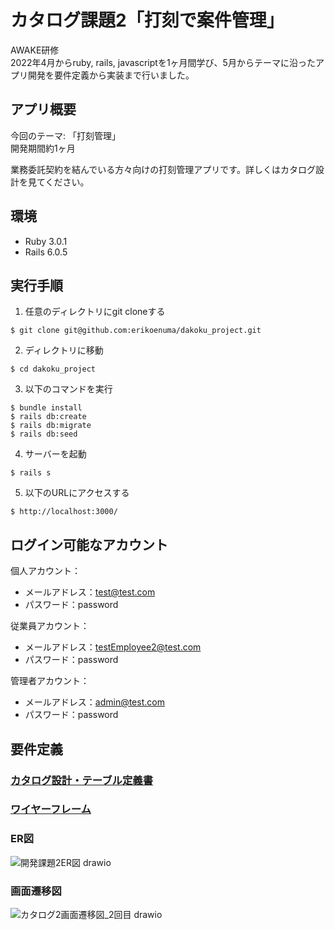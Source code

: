 # カタログ課題2「打刻で案件管理」
AWAKE研修 <br>
2022年4月からruby, rails, javascriptを1ヶ月間学び、5月からテーマに沿ったアプリ開発を要件定義から実装まで行いました。 <br>

## アプリ概要
今回のテーマ: 「打刻管理」 <br>
開発期間約1ヶ月 <br>

業務委託契約を結んでいる方々向けの打刻管理アプリです。詳しくはカタログ設計を見てください。

## 環境
* Ruby 3.0.1
* Rails 6.0.5

## 実行手順
1. 任意のディレクトリにgit cloneする
```
$ git clone git@github.com:erikoenuma/dakoku_project.git
```
2. ディレクトリに移動
```
$ cd dakoku_project
```
3. 以下のコマンドを実行
```
$ bundle install
$ rails db:create
$ rails db:migrate
$ rails db:seed
```
4. サーバーを起動
```
$ rails s
```
5. 以下のURLにアクセスする
```
$ http://localhost:3000/
```

## ログイン可能なアカウント
個人アカウント：
- メールアドレス：test@test.com
- パスワード：password

従業員アカウント：
- メールアドレス：testEmployee2@test.com
- パスワード：password

管理者アカウント：
- メールアドレス：admin@test.com
- パスワード：password

## 要件定義

### [カタログ設計・テーブル定義書](https://docs.google.com/spreadsheets/d/1NpOCIuZf-aONOVDcGuCmG6yzpeeCJwq7/edit?usp=share_link&ouid=102222121238688581915&rtpof=true&sd=true)
### [ワイヤーフレーム](https://viewer.diagrams.net/?tags=%7B%7D&highlight=0000ff&edit=_blank&layers=1&nav=1&title=%E3%82%AB%E3%82%BF%E3%83%AD%E3%82%B0%E8%AA%B2%E9%A1%8C2%E3%83%AF%E3%82%A4%E3%83%A4%E3%83%BC%E3%83%95%E3%83%AC%E3%83%BC%E3%83%A0.drawio#R7L1bd%2BO4lTb8a7RW%2BsJcxJHApeTDZCadN%2F11MjOd3MxS2aqy0i6rWnalq%2FLrPwA8A5sUJJEQJcHdSUsUTdF8Hmzs856R28%2Ff%2FmO7%2FPL8583T6mWG06dvM3I3w5hIxtR%2F9JHv%2BRGWYpIf%2BbRdP%2BXHUH3gr%2Bt%2Fr4qDaXH06%2Fpp9dY68X2zeXlff2kffNy8vq4e31vHltvt5vf2aR83L%2B1v%2FbL8tHIO%2FPVx%2BeIe%2Fd%2F10%2FtzflTgrD7%2Bx9X603P5zYjL%2FJPPy%2FLk4i95e14%2BbX5vHCL3M3K73Wze81efv92uXvTTK59L%2FnsPHZ9WN7Zdvb77%2FMKfPqLHz%2Fz%2Fvor3%2F%2Fcb%2Fcvj8sNfXj%2FeFFf51%2FLla%2FEHFzf7%2Fr18Ar8%2Fr99Xf%2F2yfNTvf1cwz8ji%2Bf3zi3qH1MuP65eX283LZqvev25e1UkL987Kr1lt31ffGoeKO%2F2P1ebz6n37XZ1SfEolEfnvFMS5wYgWD%2FL3Bg4lTZ4bGMi0IN2ywP5Tdfn68agXxRPa42lh92nd85mQM0lm92wmxGyxmN1nM0nNC3X8bjZ3n6h6Bu%2Fth%2Fj2vt38urIeI%2FBkly%2FrT6%2Fq7aN6sit1fKGf6FqxdV588Hn99KS%2FZgGhtt18fX1a6T8w1ZffvL4X6w3T8VCTLmoIA6iRdCTQiANaKmdkztLp48LSYXBhSJA2LkgwFxcC4VKBNTgwYrfsWb0%2BzbUQr590A5zOx4Y0nVff1u%2B%2FFJ%2Fp13%2FXr5NUouL93bfGh3ffG29%2BWm3X6i%2FUOObHXtVf%2B0vxpeZN61r6QH0x8%2B578519uU483zZft4%2Br3cL6fbn9tHrffd7qqbW1uexoQM8A5Mtj29XL8n39r%2FaGCLGh%2BIafNmv1l9XkI5klFFDGLU7lf3rxi809zL4Wxfa1qi2gvFb%2BeJxrGYpWf%2FzhrJXAHqAEvdoGFnoPmGf6hc3jmqqoQwY0d9QGk%2FlAAgAjBwPiKZhtrAZb%2FyVwrUeZzRZqI1Uv1BY6nwk%2BvUdJ2AQfpYcsPYkex4RNvCnocQhaxGrt3s%2Fkg6GgUuTur1mRU7ARGzYBkByCbTRFDnsYK1FhgMTCbo1BTEpl4JgOpjJwLE%2BtMmBAOt8TvcvN8xdkJrPixXyuJZEymsTd9MXNUHsqlVwmGZLVjy17ELBlBBU90IYREWxuGLZiHhS0%2FxO%2FsDnKfrr9%2Bt%2Ff%2F%2FHp8R9%2FeqZ%2FgXxb93w2R9pPc2829gWfOxC19csmEjNMHtADfqBdsFmKZ%2BP3mOSZSBswvqw%2BvltIYH1ZBdv69dOP5tM7pH%2Fj7dfV%2B%2BPzrq1gL1PA9gVIThykKl21CRUlI0EFONZsXN6el1%2F0y%2Fftevn6yTD9ab1dPb6vN%2FqBqu1A37oNWPXgdwG24zH3Esz72aPWg08T5mpU2H3qfJA99aY0SErYLSw3Hz%2B%2BrY7d%2FsDH5DrgZpi%2FaPq%2FLz8oIHH6YbN9WuWI8d%2B%2Baof4AtUvW0%2Bo%2BjxVfw5rndR4Zj1nPao7%2FrJ8elLLrHUqbZ1VE688WNzCvLikIk%2FxdfWR%2FM%2B4edy8vCy%2FvKlfn9cvF83L80%2FFf%2FOn8GHz9N05uAXv4sPy8ddPRkTpr9FcVhKMzLNbSbX8aBz7aH6qu9L3%2BeWbURpfFFqaDESKDx8x6r%2B3Z%2F%2FbSLefPvwBMQW34knafPGD9R1pKQbrg0YgurehBLbaWOesENhalctvTDFR39vE7taxISd9t%2BrBqpu8NaELotUV%2FbSl8b4Yj5Yk%2Fff%2FNMb91ze3MPenb2VhHEH1rTzZt6IPbn2X0FHrofpqZp7WrVImUMXSP1Svfui93fqICUWkqTbA1H%2BZ52%2FJfU5urCFFz3SmRKtWVFP9LxC9UuvsQbNYq0p3szkZ7rmDout%2B%2FoDvyBCw7EVFrAPTmoHNFx1ULL5D6Wav%2B36LNmPNxaksvyWFv6WmE7bopI816ZTfR%2FvePjggdJJirMeEFEJzopjMDKNPdh%2FE3Mbur9%2Bpcwx0f9UX6XPb3N4hE1NXn9D6S69KMcxa96TTSaUuaS6TbKak8Hzxw55%2FACCHlRY1p8y9DiIFvXmL3o0TeHGC7DjB805E6waibL8o2U7bsn2hEKPnINvTxuoAyU%2BKE%2BRphb847dcHX476IGQ96uO5bV0e3%2BmI3Pxrtf34YiIn2ocyc5yGbcfKR6b%2FmdmOFfUJNz8zxweW%2F8zabpvfV2%2F1%2FR3pgXTisgK5DpaMAn6tKklpcMdW6dxsOD8IatFEcQGIck%2FDUfyy%2FLB6WVQrw%2F7yNr6p%2BTF3utyWXs2BnJacOU5LDoAL%2BSxHcy8T6kBbC%2Frzciv34zwCnkw6QTkJpQVAeI7lgyZsWk7osRZfP5mjL7ufJNyfJOqhv6%2BXLz8repRk2ZGD8775UoKfL1V74y3AH4YabTY%2BrT4uvxrlAWL0OBs0T6nfBk2GSEIFAaXuBq0UPH3RFDnIllvpj%2Fr5%2F7R5WxdP6cPm%2FX3zGdhrDaCtFV5w4%2FO3T7pgIvmwfFs%2FJltTuVAjjZvCV4NUlh6YSxSpPhrCtdpTDCBsMFbYWxPT%2F6jj6n6f1qv6GkPmiDmbASUuMaB8E8RG44UbPS55QSMvgvCCI7uaANHMkxejKfTUDVWXvGCRF2F4gZ0k8Anwwo1yl7xwrbvIi1F4QZwkdyr9eIHtjMDheOFaiSUvssiLQLxw9AtGPXkxRMY%2BzAvX2ix54ToPIi9G4QV1CpMY8%2BRFNhovXAOz5IVraUZejGKPSIcXE9Avsk5ekMiLMPIidRwYE%2BAFXMokHmYir2BazMS8yFVfpGWKuiyT1l2bJUYeLOeEcDYJIQBvpwwZe8im2rfhJpOWaxalQAeA8er94MflGu1uKcDsXuh8w%2FldmcY5v%2BYKQABIBJW5Bg25Za4x5SBytRWAvYKiWQHYe%2BJEKgBvCLPol9kmum8B4A1J7UvZVt1w9X%2FgsxVujCFWj7WFDXd2DQ7sGiFljYDKVo6TNUepLBNZmECwhpT5K3t385BOma9zrbGXpkfQfwSUy53mRm0JmLS2G8L33m0O3x5Kb8NUyCVThxDZgeTiqRslSAOTyyNZ4HzJNRHOKKucJ%2BUyrqFGJBFC2hXle5MIOYSkiCZYhuWR6%2FuJPBqcR4hAPEoH4pHjRaBpeB4N33Et8sjtN4IVj2hXL4vBJBN2ndQnkEyA9zEyamhGEdTPKEySQ5Ukwh0WYRqUQhIwjiOFBqeQ7KcQO5xC1DHiKAtMoeEbg0UKuThnWULxKBRiWCRubC00i7DLIo9%2BQdNwyk0nXuaa8NWO0mw1HNKVJwFXnoOsT41cRNZyzvDRkN18%2BKdONsCp%2BfubQr32j%2Bs4t9QvrE%2Fn6gRkOojQWVFyu9D9WKzT1C%2FKHP97zYXdF2m3Rmmc388%2B2XisBV2hkiJTr%2Bki96gQXq5fzT6BzHtT%2F782Z%2BdnPK9fnn5cft98fS%2BvU77LnfXFlyGImYfSCy4d2TMpY6RKEzecIIDmpVkGMBUdkNil3hZs3UMmodRD721x42etvCyeN9v1vzUlXmZlFY9V1fP7%2BvPL8nX1x9XyyTq02DyVGghYaVSmB5k32%2BKhpCDnnrabL38rY4odVUpf9E5tHiNbqH%2FV33ury8TYna6iZrrbRvle%2FatP3yp%2BvCpqLdcG%2BtXy7b2oDx6WpS7FehauF%2FF20Wq8HocpoPsCqQ1dIcWeWrXGvgftUsXAlWXNCYAC%2B9GsUYL%2BrDbI1etg29%2BRTKgX615UQAjtR4XiajUK%2B19u%2BaLk%2BuvyXS129bjexlCUq9bmLc6J2XxheuBz3fZA5FloDCqFjpwbmnPfLIIc06J7Fwc9LheCg2U2tJ332NbpIvUCUa%2FS0ppcSeWg1PO5XBDqQeakh8GgbqSzPUQk5kjEJFDS4oXKRATLRICYt6ZJaUXMSMYwZKRAj5Pzl5JPD0%2Bff%2Frnw%2Brt9bfXn37%2Byz%2BXm9%2B%2B3OAMSH4pyhDK6gPBixe6B23%2B0UN9TmRlIFaysobk8kUkBor0I69G4hVnEK8u0yQum4JEb94FePO%2Bt3m0y7lXxr9HcO4B2ckeIcko0fwkmn%2FPs10ip48CB0gw%2B3JBnHodjuS0KElROpp4MKS7LUrj5trLEtk3Pvv2de8dw0aPywXZT13rQdlOmn1iptOhoyslPP%2B8fXxH8M%2FnckH456bcM8W%2Fh9nibibv83bOtnsv8jAMD71dehcgB1FHWzG9IcvZgkJTaCqaRkqGoqS3Y%2B%2BsRGOHYw%2BoRgK8zGarnt9FDobioLcb7%2FzFIgZ6KkZejcQrbzfeBRjBqUeFXHTjnZcbr6yT2%2BnG4930PdKNB%2FXo2p1%2FHiWan0QT3ozYKXJ6KHCIBLMuF8SNB%2BUA7HbjRfaNz7693XhHsNHjckHMVzdTlGkcdKYeN3OPHqIn5XRU9PfoHU5Fn8sFoaIb3yDRjXdC8vm78S5ADnZ0gS%2FdeKhy42WQG88et9jhAmxOlos0DkRjf9ffOcnQDtcfYB5H19%2FpOejv%2Bjt7UYqBsRmRVyPxyt%2F1d%2F6GM%2BreM6On7zw8fQhoNBHY1YegrHfb1XcbJdhhEqxco9HVZ1x9HW1Ndrj6IvvGZ981uvrgjKmYsXdC%2Fl2Vf8%2B1TRGtU%2FZQzNk7JROvytnnhntbDjsec%2FamQMmrctxBGQiu4069YEY%2Bql17PhMxySoYGa%2FKgxc1wGC8uiYPHgZqcAEhV7alUluv7kHAzDmpblpls7JuxNnFvgY5x2XIKaasszQhdsdPAYxlqspUW0XYY83yQxgqinW7j5VNP%2FVedqfVLY23mJXtxiPMBczUmUwxBYx93KilcyE18KtP3cjQ8S188w3j9A18G1PXaDoM9G6bVJkhYLIphhSH0QajI9xRX3JvehZlGvKFayZFpPu0S2F3V8cpYJCHBhrKJngwbuuFXtILYxLr%2FXquN%2BiRxXZzEOj5ifEbVs4rrNYycwFmBBDi4%2BHrMRzmJEOKJbXkHq5amp5uRnE1XdfuaJma5WAs8kU5yXteDRBdlC%2BqXlqk7K4lzL4ozRGj%2Fer539c70VhiB%2FXMRZ1QAPXx1ggZfnTJhU80rsTKzpHG1ZkTmaCCiLAYiDJqMct3ZAqixLmWtK418rwURPBpFLWJDjFGNGUJt8bi4FS6MibozHREoDSBfXaR60GQ24sKhE%2BGhQ%2Fyap3EFJ4qasweFQ%2BiFnYsA4GcVHHke0Mby3xACzrxHXGoBdpe%2BvZOl3J0U%2BzHiRRySBFoLY%2Fnp%2BCQnqPUm2w2F8aOWkCh0uieaMroFNnqqiDZqZc73Mffmi2We6RkbnmnZotlemUvUGlM5%2BPCqJHj0ggAoGSrlPWo3fKaNCRKuTGIsj%2F2vGqLLd3bUFhvvn5ffl4%2BLWc0XX1bfv7yskoeN5%2FPVOYcQvBxmFn5eJoiZ99%2B2EdSs7N5uu9OlNPXMFJKzc4on%2FZjQQaoI3t3RT%2BSBVDWTi4Z7krJkDq84LNOyy1i3krOTn32pMCYZx4OwZM4zTNmPSxQXw%2FsM88g1cw1jp1Y0hW7wR0fJIJSc8O6qDJAE7MBiV5wUE7s9oKXZ07EC87sMEyGLF75%2BsCZbS5mtg04tgccbIUZvTytPdbeNYDkoqBmHwbHt3nsGedpVp3IleMAP4XUIgwOSIuenL0STRytOYMSTYKuaKC7TjSA94TVTomBzN%2FAqEIhlIjqcaiefq0Cnq2AGI7gQcS2GiqApUNx2KcMKab%2BU%2BGnoY9O12csPRAPakFjoPr54pYVdZ1zgU0HoLJ3n8H3cVntuawAxMMuK7DFys4p8xHnHTiThNO0%2BkGWjkIoYCkGxt1jnOe5idPeh84l9NBRWK0FrOwD55dbXTx6esvEtdi%2FFvkBtAiaAIm76sH2nWofmdDLBCpYQruZwAg5vVSGCsaM1rWYl5nn7jzS6BFo9uERar0TWf9YKMPbAOil7Yn8HAnzdOvGcN%2FDm0JEHINVZK7l7zi9rzgi7pQDIgS1Bgor62Jh2L4h8Upu7AyJV2dOJCTuFoYdHBN368JCB8VxLH3YN819AkFx4tdwY2esNAbF9wF%2BEkFxAmvVu6bTBXR%2FWNQYAIk66W1CQRsCeZdj0GawRH%2B7TPD0URvaoazvPazv0hYj4PgPvBgpVAsYQz3jLcaTx3oodhA3swovfK1lBJ%2Fe809jnC3EIoOxDrzMYpAnPBHsnHsuISKEjetQyOSMcZ3xpQCnE5ACcIJaDOXsASzOKhzrKB12t%2FKw0Rt6cZlolPXGzCaROkEh30HXSIkoMfvxTg%2FAO2jbwCrwcDmLzDVMYB0l8LpirhuAnNQkHOJRE7s4axqP2rW%2Fowg7WDewW3vDEAeWWlBW5UPEdl9s%2Fcz6wNjCAcQd89bagtPWodEDfqBd8DezfdoPn0meCcB91sQM68sq%2BNevn37MR8IgA9evq%2FfHZy8GjIKskwcAIiuqgy1syWjYAsaajWQ1K3m7Lif3PK23q8f39UZD8Lb5qu%2FehriCahfEewAz3NLcwXR%2FXFugpuBW6%2BJZfM2RuSU3tuvHYsnm48e31TiJIMzDEjxJHt%2BNsGuYp9AAHjPAhrOf1x4pX2WK102apKmYNfO8UEpm%2B%2BZ5dT733YlZJREmkm51IxBJsDMQg1l7o3fKlc2l1N5lx8644q41%2BOPm02aiipWRz8VNoSFWcyYAOKs2BSfzb%2FOOrgTuPAewnxttdPULkJt7fNqVnZnbte%2BOJMCFi3fGWFJ2CAuEeUfu4xGNP4%2FyNfRowGQgKBhiCW2DgaA2A2pFJpCaY09AGBCMjiaaxASYqsaq%2BRN%2FsOER5%2FDoeULsZ89FBucUhn76Hb2xdgm7ox66ZV58ZPofVxblP46UVJ9w82NJs6GkFgP0DsSBjaoLrfGSQLmrq09dhSjAwWOoFJRmLlICsBHCRk2hhrCTsKicxu1TsKcyVy12ntYB9pQ2p8oSmrLURYY0p0oWTMScymTSiJXJzNqQDjeshO0NC29ZAd14py4WBxSDKG1DKzN7lZ%2FcyMo6moQdMzTPGRgc7S9b3IsdvICMsaADeHDWqfxfqiVGU5RkqBMUlCEolhDeMOhqmnspZhlN0yQTnY0UEJ%2BEcZxBVV%2BZjtflck7czhaunLscY0wn%2BYhGu4vUGp%2BLGN9nuYxnmWWuzj91FWREy4zyrB82MYEUdwEYHu5goXMQY1m9nXD7SWfZNPYTgd2nPQmjGAknNDQFs1h01NocozLHdiL9sEODpklYmeTR0S72EwEFy%2B5%2BIuWZE%2FHIYCdD7PBB09pwtK8VeNA0FpCuGjuKNEWO3cLo9NNUsQCc1UfuKlN0u0y22whECnicath%2BIxKqrPcZqXmMvjy1OmycOmJVArph4KYHElClm2NPd1gw05Cv003clnYuJoh5WFtVutaA%2F2TZS1uCIjt53xEJZY0N67eOy3THvumMSIR4UcW%2BAvECbg4VC6b3WPBOiaEyZaCuxmErpkkK18KLWxP%2BELr5iV7yZash%2FRHRrzXqqWZAVIuP6r4IB8YIFK8cTSsmaYeNqzSurPHCDL%2FSypgwfeFuoUHzWBdbaUOqesG1Uq3JxLS00JFB97dMrZaSIvor0uageYQJZVzHi7pm2pfZe%2FK%2B3IbShtqYb0NlIK9K%2Fpufqzk3nUH1LAWJG3RgdfVtcabikNBWbXxP5b4hCDbTLRNQF2jfllkzrSaFjZPzc2TxoiFa%2FOx%2BV%2ByYjxas6AymZYv6dVb4%2FsSDJp%2FzXUpfuzFMAK5nMn6EaTAljPgD7pTrOIa%2BUxMh0fp1fhd3kJhWf5Ywha%2B2LEY36h%2F4T1ILRcdLlGCX5RPZ8SelMv%2BTOv%2Bu4%2BwG5%2Fv8DcMoyfdb7lASeGg5Dvh%2BbFhPEkbF3MkDnUAYlSB4jHSn1h5DpE1IObMhBUKkOGiIlEBjhG1IYogUFBo7Q6TVmRMJkSrhajHw8BApQcy5VuAQKYHmf8YQaUvkSFvknDxESsB5ovvsIeepd53I8wNRYAIBUYIhC%2FrqAqLCEaKnD4gSPLwRPE2JO1ljCWeO0x7iRbWdB%2BKFayzV%2FoULX5anD5IScCyzh1Morr19154P%2BGEjoQSazRwjofsBK50QNwVK9gLHQTvGuw7odr10yUxOL5khi8Zxr0c5fLQcBqAOLIfLVvMNqK2AxKUvN8BpH3i5EVgR2hlKigvw6AUIgB96AbqK0LWkbgrmjL5AGViwG3pBjt8ALq7VHWsVZ57cCOw0AGfs%2BqR4XfzS5RnUsy700oXSMKWGRPelEDq7TfvxuN5Uq3lUk43antf6hAkA2p8EJXSsTucEnIXsk095%2BUsUHBoWeonC8TILjIkHN89sZYK4B945gTnJdVbyxS89BqTGBF544DRkY0zOSbHw5lm0MwdYgT7gh159sJNhnpreeJWGZDITdAFBpv0P8zizaX%2FwgW03Pb3wheMtVrWIDXY5D0Z9w%2FrLm42repQr8%2BOQQH1SDN1zAyDqs0fz02aRJYbbY33oblCrNmOGGj9t3tbF0Jpt%2FngX6m95Mil%2Fu%2FkzBi%2FAPUGCCjNAjPLYCMSAe2%2Fq5pmNTSESYzRiSEBfmwQxPNpUX56alp0%2BXQkYC%2FrfP%2F8YN%2BIhPIinTzoSHmPYTlKhQWU5E616XEjpMuXtnbBIA%2BwcZaLQ%2BRalPl%2Fk9V8PRpvhuj51HmbizkRrMyAwOQgmCtqphED9pGxUYnkGKDF2l2eUZ06kPIMRaZEwozUH9y3QYJTaV5Pu1cYu0QA67cQSjbbkEbbkSSW8jQQVPGBLHo9NZHjgLrg4AwI%2FJdX4tnaHYRf98aozpKt1MeP%2F0Bn%2FeSwom81ZowggmwlkgvvXmPK%2F3bwvCyt5IGawlFvMkLByiYSohjYFkQw0hTwgMRV5L3R1n3F7iB0nCFr5YfORKVhlkK%2FpBbQBmL1cYlO492AylJlO5ZifNBNyuCEMQ4CN7LrvplrXsqxl4KWMoeSc2MZmL3SxVMvWmponMgkBDNkOI4ILpfbk1XumnlLHMmgEtxdcQkXC8RTBhSfZxJV77MqFRXNgcKGMn7hy91u5zBtcypNyUEQTXyyS0bQsoIwkLt%2B9ly%2BxAxYincDqBctT4urdc%2FW69tE0wHXdYqmckXmat8%2B7m8l7pP6weZkmcCUOkCEwR9RezbCihXBoMwmob9EDx1qg8%2Fx9BP1Y0Dts4%2FCgu7axAZk0QJcR9GFAh0X7CUD3yDbYbxyoNaMwJ8L%2FFn8jGuiBCkqrB1UHsNVDBfyJFNowsUyTsfIRKFhf4noSPXpF1uGGPGBYhhDrQblpo8ywikQ4PWKHX7BnNcmaCQbxBU54IEFnm1Og6iHtELMHzQ6tJOsQz1ES4Dl2RPCC5o1Q6hqYXXrpyR8jT%2FlkH2PHYBpctvQnJnGqOcUNl2ERI4QG2zxw7x5thS%2Fuuf7HNd2q44OghhRqjVm5bfw6wpVlYDkQfOOHKqeNEcIsQWjaGEExqELBHmGjvmjNmqfpVCUpkKU93MILq1lzMRHFmkEFiq5i7UTmB1OsoxrtkKMjth9Yi2au%2BofTc9KimZiCzHI9%2BepvmeZTBJXoaTzFqEMfqEMz2C0WVj9jkA49bLLXtDHq16GngVHUocfVoachSDtGZu7yo0YC7KnWZTLhpGvBo7SjMCx4sIL5%2BdV3yurIh118AGzAjmTt8CTwKBA8SX0spwgKMpAplMhSDngj6qKWcsRwHF%2B2G88pVMlSDjhCbGBilSwoN3ZWyVZnTqRKlu%2FyuuxbKMsloPCdoFaWcsjSirWyTREE5TlMoVyWcsgCczaU4ZG64OJYTqV%2FMCNsfSzlsT72tPWxnGGXHJMpkeWwZRZLZPcAOBP%2BVlfYEtmsozyH64mVObpAB%2FszQbf4ihGBZYBYFwKuzIGiZpWoHx5Z0RFQbZQ6iyPjEZe%2BblkKwMthJzloJKLx4uWiY3p5hPe41ctTUCwHhxfO9roaeJfbx%2BKibCAtC3GRcJpWP6iNO%2BPQIOHgsHeERSLsB8Oeuk2ZGeJTwLoj5BGxPhRrnJV%2BuXoqJkunADU89iJCffiylqkNdVaiGgTop4enzz%2F982H19vrb608%2F%2F%2BWfy81vX248XPcniV%2FdZIIkZR5d8cCI%2B7TGi1yBTwvvflp7BDrKwMZNmqSpmDWjGygls32jG51PvRmO6CPBREIMN5nkiajVnrTNgmri4b6RBswT2rwsauvRCFvXHS7gAD501xr6cfNp4%2FBpGo5JI42Lm0KDLG%2FehzFzV%2FpYGbwgNh05k6TMmcSzRVoGh2idPDlN7IaAixCeEFYn5VitcgG8spB4dUyFuDepOFyHAuYmA0c2ZmJeK5RKw7A3VgA%2BhEmCAyIIBfCOQzBEsshZFUxAKtUNoFNljFX%2BpCDYQx6EYefXHlQfUIBrVzoNgQSVMhG8y7NDuDtoXak9CQJAoWOBApn6eRIEqp9z8eQfnHqlc4eAImikTXAQICP8gM1rv3KAwbq3NmXbUDKM9toGDNjJukAbIj0Btqag7MZL1Eaa%2BJaFI4MaCSxVWmfDAZ6StpwE5uOoXSoZKdkAtuKGblkzublTGekLQmSEQrO%2FxppBBWMA7FXqgtNcNJNNtCeStOoupA%2FQNCjOsE%2FaZH3tWHS29xc94AfaxQCrNq7xe0zyTADrzC6ha4%2F9QwaxX1fvj89eJBgBXIoPABc04QeYgw67XDw6FJRzHN%2B36%2BXrJ7Pgntbb1WOR3Pa2%2Bapv3Qa7Am0X2HtANNw67We6f3ShBSgUQQJ1oPzQsQ5bbAU2LI5sPn58W43iQwXHBJs5scLMC5Z8JqeqPU12I0DUngjNJTSQPatMpDA%2B2c6ZwBHrw%2FPFst59gUtoXxiruqjDmoJ2fWrSuFFlTv3n3XFadxCHg0gk7nQ4cAHl6AX3OKDy2yYXEUZVrLdVe%2BLSM3BMGCFoE7IJapInSJmiXNY3Xms1I8qkjaXadSCPGw25xaib2E3%2Bq61k7JcXzUrG%2FjMnkmZQX6iyghC282y8cwuIndyTcediIycUINThs48VjNUWQp0thINbSFANB8EVLWrfkHkVPJ0JampcTFcJdycZHsALLmx0SSAz6jCAQM6P8UIG4EApo0PIuabAnOr4QbVi8zJG%2FZHpDajbA3LNhXxVa83jwf31OdCKW6keOsLAzNn3ulWJ1kpYcSF1lUXmfhlK0xuDF3A9qnud6G83nVBECt%2BqUne0AkR1QZ6O2%2BZ3cVeekzVeqD9HGAsPawtPx%2FWLF%2BgG6cQ16E%2BSi6L1ylyWihb8J6XE%2FCGdf81xUejqT8fpr8sPX9%2Be17%2Bu5zOarr4tP395WSWPm8%2Ful%2F73zz%2FOiP6V5%2Ff3L2%2Fm5YP6t%2FU7D1BTdffuhb7RfG6kegoCN0TIQH9Yiemvq%2FV2vesv670hro%2FnMk33zSL6ZH1pBhGImVrOSoNOzclzc8To2qVyeXYi8VQeH2Gr44K5myIJ6uxH4Bi2mIE%2BKMwZyZIsZLEBDDVY0su1fNKiwdjIC76rYvvaQzymHy61GzbI0kXejASAC3mswA4SZxfZGTCSU3M7hnJ20MTD8Rgwk2KAFbkjdYKz06dOIKgo%2B7yfOmX9IY1JPHUolhU7xh6Gd3oA3mFVWaA0Hqe5k0dZUwuKqjSWrG5edN6rECGc2UXMHHTxh156bqVBC4tGIyl0MWCQFACDJ9gXDVJZCSMAAqX%2FR1l4GNCYea66sAJQTrXMGKmFIduTjnFaWsm7YspoRIewhDSEniTy3NdJinDBon%2FKTOPXxUJn0Gi3mTlfX0eYKNG0G%2BWNEJOWABOAcgLCw6Y9IQkUN9qgDBCTNkXoZSC6CCZzNjs4MJ0mUtJZOzjNs1nY4HQpd3YHp8szJxKcZkSxsVOpxTSz6OYbp2ai%2F7qBa%2BCRjCHrXTt6L2AIKIEJGrzGYOTSDdAwHYPUCJpQnxhDs7vkmHU%2FC3Aq4GpFlwijaSyYQDpeHgN8X35QCOD0w2b7tMofH%2F%2Ft60Z%2FhOqXrbuvPteBWdY6qfHn9Jz1qO75y%2FLpaf36qXUqbZ1VE7A8WNzCvLikYmTxdfWR%2FM%2B4edy8vCy%2FvKlfn9cvF83Lt0Oz7x82T9%2Bdg1vwLj5UJNRfoyk3V5SbZ7eS6uBD49hH81Pdlb7PL9%2FM5vii8NLigUjx4SNG%2Fff27H8b6fbThz8gPZ1NMSVtvvjB%2Bo60XJr1QbNI3duoWzYbnVVvC%2FmNKS7qe5vY3eY9hE2yxEJopXzSd2uGaOgYPzOy9w5Km%2B%2B7%2F6cx7t8Bvkpmqm%2Flyb4VfXDru4SOWg%2FVV9f%2BoNod9Ifq1Q%2B9t1sfSfMh6jdI6P8yz9%2BS%2B5xcmmwIeKb5n6C3X64zYKTZkEVm%2BmGXWRWDPXdQdN3PH%2FAdGQKWvaiIdR6DZmDzRQcVi%2B94%2B7J83fdbdNjVXJzK8ltS%2BFtqOmGLTvpYk075fXRm9%2BwixViPCekRnEQxmRWjOE90H8Tcxu6v36lzDHR%2F1Rfpc9vc3iETU1ef0PpLr0rRKTY9GXJSQUqazC8mM%2Fyw5x8AiFalGM0pc6%2BDSMFY3mJs4wRenCA7TvC8E9G6gZ3ierydL0pgLwlM2xJYmakLeg4SOG0QHuQzKU6QpxXR4rRfP8QK0wchs00fz43a8vhOd8ZGmfsfX4yPVjsxZo7zqKPvTn9%2FHagjTzNz6vfVW31%2FR5YF88RqmYk54H7KoNASkuOlD1apa%2BA4IAeZmDXYylFCuO1ZytoIM%2BTpYBwrfRATj5q8i00frLkd0wd30ATuAWr7aa4mbtAfQGLITQseKG6w%2BfBPtfDU75iF0lywjfolZqqD7uxP7ZI3bkp5hH2a%2BkUpipKlOfK4SNvZ1Th%2FB6dE4xkXLISkjtEE3DX%2BqGBdrl%2BN9YnMe2PSrc3Z%2BRnP65enH5fflXwqr1O%2Bs7qpAYQ7VBANUp0AideRlIyq7qRZoYBE1cq0yddM7M1X9bag7F7iBihZ6NyVNK4%2Fa81v8bzZrv%2BtafEyK4tFrOKR39efX5avqz%2Bulk%2FWoYXWQ%2FND75sv5W6UaxKpseve3zefizfb4pmkIO%2Betpsvfytj4rbyWSD8RYt28xjZQv2rMLjVmwm702o308p0%2BV79q0%2FfKo68Knot1wb%2B1fLtvdA%2Bh2Wq99YpvNnnwazxIqhQ5yun%2BqU79F2yTD2Q9%2FXy5WfF5FIHamxr0Cak5NOrPrvmBUCD%2FajWMHKe1f63eh1MYTqaDf51GC1Vie9HheJqNQr7X275ouT76%2FJdLXj1uN5G0ZYoBrWlxZ0p7zS786JboEWqDUW1bxYvWlxBw1LP43JBqAe1y3F0uki9QNTD1G02jjAdlnoelwtCPTipdqfBgB%2B63UmRmCMRk2QIICYZlpgelwtCzA7nhUvMW%2BPO6Op2GMk4EhmpdFvEILxnHvguMnpcLggZgVks0bQ9V9O2e3Zel6VL9%2Feh%2BDILnhW7q89DlGpepKjW7fEWbh8FDrBw7csFkWKds1Mka8%2FcyKdF5d2ORFl9IJyP3FKoyMuhebmvOXwMTz0uF4KnzPX%2B0dQIQ6EzNKPpcQL%2BedvEx%2FDP43JB%2BOeWbbC0KsAu2vX191iPPByJh94m8DE89LhcEB66HumOvgzNBPeuPgGRkiNR0tsQPoaSHpcLQUkOmSuZ7h%2Bq1UPTZrTsJnKRHQhdFu2fXkaxU1VftcpullKHLKmvBhvtbrjMyz7L99BY0cvNHmIoobIzewhCMGzVceZqLRCCmW5tLHDRaTgu1h0dJGlfzhipaoebsnqsWTD%2FJ35hc5T9dPv1v7%2F%2F49PjP%2F70TP9ygxEEe5TIe82hQc6kAqDfDdTaYrzVDHUItWYMK1hbvaqx6VXeNe95GoJ5um2iUoLtNlFsCjO%2BsPCT68Y7Mr%2FrVPvVV63z2jlrga3Mj8MHXfuUSzx36anPHs1Pm1BWon87sZ9a%2BGYuvlUVh2HJT5u3dZFNWVgOC%2FW3PBmbYSjQgY58TADZ4QDgaLTaDaj%2F6CEbeUS%2Bz506SeShmHd7LsE5jMQaTOWmMuEN3UtYhTgCyIIOq3MDnTMBwHZbTRMbzIcYS6hlogqgKT4h0PKwG2YN%2BLij9%2BFo74OWe1lzUe1eU2E9EQLqnpU367gtNruiRwfSKk%2F%2BQi2rezNbZ06KnXFeDtMRpt%2Fj3AxOuRrRyQhKuOj0VggCbHUkrOiEgtFxLe8DMs9ogvYDOexSlpAR67FMz27DZFhtmN2lhVPYO6F%2Bw5eJBZI0yVAHFjeIQaPtQDDEeGD4zcc1W5uoRjvJuNl1IW7P%2BOFAjT4ayIN3QdW8eRyqzdxYzTtqNS9LE7ufRJmX1xryLF2u8p7mA4NW8vr0147pzidNd66a4e%2BV2QrSCo2W3Cwh94hpsD%2BnjU77VeoK14moC3dSZUxd8eMEO4QTYG5JHycOSFWxLxciVUVCziKQfDGVLyz5vllM2ZUDegwZPS4XgIwkxXFHvZwd9XubSLs2WDpWIzCSunZk3cExSrKDiFCv1eO30T7kD8n4tC4XRHK5BeJYN9HEUU0bn1%2F77pTH8M3jckfx7XLcJiSVjQca3SYB3CbwJG8BpOkRTsAS3gOmvBzkPCEICHpEVW9Kql6xfvfd4buYhcfKByLdub3iITpSxtuhqyW8pwa4Jzl27cgelwuhAZa9cfdgYfSohGXhN4syu6q6j2Glx%2BWGZeX6xxf29V%2Fpt%2B2f%2FvGnv%2FztH%2Bl%2FbemfbyiDQqhui0gTMNVTXPPIaSNfyJ1eELk8IS5XxsdFcbnj6QBcjirjuaqM39tE8tAgyXgapOu9iQ7Co4WZ%2FwCCXfpcH%2FIHqIf25YIILzdZIDoIQ%2FFrX8XvGL55XC6I4ueKNFQMepSsfDEvX6T1i8jGQGz0Vt3Oio0dT8dNcbn96%2F80ZomqF3PtrbbZN3Ame8DM9eX2sbgoS0Ee7Z%2FITrLUrsZDAqqtT6H89fG0J7cU5STgnneZQiZIQmlncjwTLs4ybI01QVAxCp%2BJ29n8YXZvxiQVw6IZ1HXuYjOrEWu3vxDtCAxJfUehjYYchlzk%2BfzmrPFC6oWqO7cJ4yG6hbw%2FWLt4dHPL6gXXnqO5cXKq1a4TytzfMh6iKiNf1tOjESaU8UxAv5RXhtKy%2B%2BZ92dEhrWdPtzo6VI058WzuFkUdT7%2BiGuMiGztkTrslguoeDk3rHIVlLuRWdwLhxQRzUZSHaH5lmjlKItUn5%2BfIhvJbsYjpGZ8LE%2FZWT2GRB8KpmXsuDeVAR6j5SI%2BFNV%2B0MNPilHI9z7e8B%2B37d74LpemNgRG4HtU96YTp2ynMOgHuVC2kO3OnppBF13rmd3EHrWdmeoFid9GiG%2FUP%2FCfplIGFkQCyfCI7%2FqRU5n9S59%2FVLvUu%2BrCoI2XJzrwsBxdl05Z51asFgEuxf%2FP1%2B%2FLz8mk5o%2Bnq2%2FLzl5dV8qgMhrjkj1zyKaBlhF7wUDa8M4%2B3JoXQsr7s%2FnIV2gbQGY8SSFQH1jE8BtvtpfHbVY85fv9b%2FH1ooKcpsUyQpWwjzIDHSaHKOCzT0eYTEwIkyQCNM5x68GIby%2BX5nTmn2iCr32oL40KXyqVyuVNOUZ42WIH7JOYg3CAuN1LuthgnMuhKA8ZWlztp2Zh%2BXnafL9rQY8OGEuDBliXu3bKsdkn3XP%2FjGtfV8QEgwyiVrWp%2F3kaPUBe9sgQmEHjQKClu9M95OXfYnWRxQQjp0dIp7pwbPgGEvNoVTVPfmK62KQlNGEurH2xtuYBYRWprxiIo9EA1XPdSTHcvxUGenEAJt3YhtQ25uxAB%2FYHjdcsgBGhCdBYqn9u4S1FzGiof7GMdpK9TVBTHUxRdRtGyl0yTTxlJsqA%2Be3BGdNQVC12x3Y%2FI0hUzYIhGWE2EQm77q9IVEU9w1qkrTgAhyD190W34Jqxh8l4Nk8kpaJjQEOvTa5hZ5rgUOXHXVnANk0LqkP24dkk4dz0M8cxSnlCRdrFNfQz4YyFPukzH0iUpuPe7yf8eWuE0RZGt4Q0Aq0QJbfZ9lRaqyEUVS56U6AeRIRRSC2yEVq9P8%2B3WZMoVT74BVneMQj%2FG1bf1%2By%2FFZ%2Fr13%2FXrJJWoeH%2F3rfHh3ffGm59W27X6G03Jrjn2qv7eX4ovNW9a19IH6ouZd9%2Bb7%2BzLdeL7tvm6fVz5yJH3MgN%2F55mrp0%2BrXsbsGHpRHtuuXpbv63%2BtWjfck8r3k64BqAmpW9RaFb2IUktk5H9%2F8Zs1u9yLCfdiRFoXyx%2BRc7GhcgEpOLK8HQeWWWl%2FzOv4%2FeRl0GABPoz6txZ54lAfhQZ9%2B2wsU3QTDJM02qABHUqfJf0aBhLENz3ngKp%2BXyYcNph7xMxPGxmLKQMAgwEpigF1j%2BKwixLqCO9kSk1Tik7XqGT9ixDCHU6%2FHg9310T6dbXernfkRl3cEiSp22gs8BIERnKbBKWF8esYx53AdV%2Be3AkkUCEodVOeaedOT3eZ8n6VCeJGNc4uEDfG9%2BVeeokENRpRG1kGTGJBoA60f1toX2QhH3Dl%2Bm24dbVBI%2Fqyji9fRtPTy2i4I4ZCKJ%2FeoMeCEy21RXTCjyCIAQIEFsQc9oqqTXdRzZC45Fq14QsTkUyTtPlDLBnNJWCpggOA0WiZFRSa3W2jfJJQAqbCzehOgaZ9oeMHnrOyndE3%2B%2BWZVHNcqnZC6q05X6vOwjgDx8szmWgcQnHCDcmlgK5DMpyUuWBh5GcGqDs2LjH6AIqe3dGH8syJRB%2BwxC4Nq5vcN%2FyAoTgztYPHY8cfshh%2F2CF7GHJhqmL8Jws6ZPCYlAN2o%2BGRvOAwBFYWtpPbiFNx%2BtgDOPI9elT2tNFdcFkZ1DmdS0XARTLRRjtiGQN7LxM8AYZuhrbMwPngTp%2F6ae6%2Fk%2FXEqNXpLm3C3F0cRHs8oe0GjNlJHZ%2BDPGoJPGrAgEdhXZ3gjHCPCQ%2F4ochhjoGo%2FcWs8KNC0IphCo4RB5lwO5MP3X2cI%2Fr7y1wKeG3CylxgwLg4e5krsknKXHCA%2BIOJKt3H5bQvxtgPYxoWYtcBSvOncMIlNUL8FtRqAAUy9AqDKmge4toawPKH0A28tmDDH9ZF28vLNrHRA36gXbBbFZCN32OSZwJYUXah5JuCff366ce8azEyMP26en989kJ%2BFEQBRx2EaAYhOtbwTbrXlPTtuuwtDU1IsxCukNqF8B64DLcid%2FDbP7jeAhRqUlBOHmq55vJDR4Z%2FbkrJXrYbtliy%2BfjxbTVOlAYcir5zzkwU%2Bv0iQno6KgLbJ65PCKe5hbqQyjZl1RaAuqdynJn5AilXlJxeuRq6o8vpnzRkKE7hSUMumWgoDmcoQhgHVWYZ1HXbRvYkGWc3WYYSwuuEvbaSMYXidVY%2Bqx01htS0OE6LPrDz7JqL128ywRPCLSyBknWSkkSETBpj2KPtRUwaA6XHzqSx6syJJI3dEMr7pMvB5es3utVCz4VDl7IzsFd1TCVrSiTWi9jJS9kZ9ilgBraZ4SG84Byym4z26htTKGVnBMoLFXqsw%2BKumGE0D%2BriP%2FucoxvWv%2FpxOmLu0ebDP1ePevMwD72pcgBV8danQFzcFOxap1kJSrsv0nZeNc7fwcys8ZgLLnfNvAX48aiH365fjU6CZtBs2sfn9cvTj8vvm6%2Fv5XXKdzkriy9D0I4z7KTZPUkLuYkHEVhEVI3h%2Bmr9OSZJBjSQQ2J%2Fxqq3BWn3ElseHps4FfmUU5FZ1VV6r0m4XdSytecBd0C497CtC3VpsXFSqB8bxCFsQOV4FV8qFFfrnAzqcbkAk0EZ2KNwkJYZkY5D0%2FGbxZ0Wn4C2u8fQ0%2BNyQegJ15j4dguIHByJg5hBzXzJsBz0uFyAUd4IQ2nceVsRYeYc3s%2Bk65CI1BuJeiSDxB8elnoelwsh%2FrIo0oLxipXukYsSaR3bKuA4j0bruRqt39tE8rFhRTeFj7NhD2xIGqWaFymqdTuA7dpDgUNsV%2BtyQaSYq5j5dN6MXBuaa3sbpkdwz%2BNyQbgH%2Bep8mg6aIePSRDKlmZEe6RmInv426xH09LhcEJvVpSfTKk%2Balv8fWReGdf7m6hGs87hcEHPV7e0TeTUSr%2FzN1XOSZvDT4dE6PXvrtKwW8rFOeTdjj7NOOdx8uG2duo2NohDzIkW5TIewTnsocIh1al0uiNByS2mNdYqjeRqYbHubp0eQz%2BNyQcgHJVP6mKdclz%2FFcFY4VvpbpUew0uNyIaxS4iabkGiVnoJ1%2FlbpEazzuFwQqzRKs2C88rdKz0madfDK7YkZrdIzs0oRceVgeLMUaunvmKW3UYodxorMv%2FzgCszSzHWBGLOURLM0MNmu0CzNoPZiprZTD6BR1mg2E273jUi9kah3Vbanm0lOo%2B15CtZdle0Z62KC8eqqbE8o%2FWjnoJ1YLN9TcoyJTIhsFMtbUxQJoqefosgEVK%2BXl9HPDfASyimLwPcAjzIFbNoAnk4SeHgYpA08Nw%2F17cvytcUA%2FtvXzXvuGNJPc64%2B3H76sPyDVn7Ua%2Bs%2FP5gnm2pobz4uP69fvue%2F8nnzunnLeVN9%2FmbQ0J%2BmX77lx3UvlpuiT8Hc3IaigvmovA316lP%2BX2ZAURx8%2FvPmafWiD9ybo9uNOrN6Vz4kZh6TOnKnX%2BuOgaZRGdMNqHeci6pzS74cdBlcXyaHovpE%2FZ8CBDPdHJPpPvRMSWTMFgoVpgcqFW%2F1p8KcrI8t5votry%2BaY1ZdtFy5%2BoC%2BZGv16oNm%2FerjZgXXp4GrWH9sFpI%2Bo1rJ5pdodaw%2BVd9BuaL1p%2FWa1p%2BWx%2Bp1rY%2BWK9tcrVrb1dWK9a0%2Fba%2Fw1q01nnG%2Bjn1QrD6qAKwXO9PLvTqT6WTI8jLf6%2BPELIHyg3yx15fnjc%2BKVV%2F%2FZuMztfar458ad2ATzLytWNY82OZ%2BcZ6zSHihTz3kq71cURcr%2BgeQ9YQzu08lqSR5U88L2oDXiAPA%2F3s149ZGQpakLrKE4nKPDoQt5PKKmvqomjqfhMIGpeBETX1UTX0awENdKeOKH3PF03QSwEO1r3HFj7niJwK8Rw%2B4kzQal%2BWsmSl1FgeHIbptzpzWn1fcWVwyZuEIdBXHJKhiC0w1dACJLcVBObG7pXh55kRaitetvY9uIl7%2F5snahkMT7GLb8Ka4Eba4OXmf8I7BdDs3jeExu%2BA%2B4ajKg5hUZ3CfEXYBhyINP%2BoTIVsmQr2OadABSQycAOd07p6mTJzspCSUYqV4NA2a3bijNKxeB1ixF77aSCpOvtqgJpOD9OGNK3LXivRgA0rDsgE2kRUJFkYf1S1H3SZql%2BNJGgJXzHliQ8tSAQ1wBdWZHiPpKHB56mE4X5qApacWsLzcaQ%2FsJB2l6L5SFIA8rBTlKYYhv5aw%2BvD%2BeKWK0qTcHiuhSlykA3vgOYXdA9bqjot6L7TVHgiMq0ZulnXQbBkONS8uvHas9NrdFS8WpHghROniE85H8rK2X8xFlkgbttQt9akwCoSbh2F5kigZIdRJHsIpMJY9cKSMAw1u6wHs2gxItUmgzURp6GxmnS2uOlIGY3nyFD8O9Yu1QYnRMlBe7IyWVWdOJFpGMuFykAqLW74BMyIIcDWbqSPHzDiLMbNdgidzYaqqTnfEzcoS8OHlDoMV451byPC4XXDcjFDsYo8R5GvCQUNnnLmhM2bwv1UaMWkw4WG2uC3mGQmk3c7FEVc3nsYKHsdo2m7el8U008GowVxqQInpSNQTT8OoJKwjXZEXNvP8frYIahoN6R4pvmLEggMGrHlCXWCphAQ%2BGg9W2Gi4Gq%2FXWNhynAZNNf3t9%2F%2B4e3z47dfV3z6zP%2BO7m%2B9%2F5V9uOopAH2ZzYtxc89k8a0TpMzMaW9atP69JmA9ABJzpXmBtz%2FYNYgRDUaSxwvQgESDXdq5801Idvy%2F9W2mjv6tZ%2F4uHtp9MKfFBCxIC%2BMAEQ3b0rwu40QJRIHAZsIQn4QWTUiay8dP28pOQ3jD4wUGUN9M358h4vFKtulQBvCv2gcmsD8kb7EJZzY4LswQAX0L0ha08hEbTFdZ74kQ8YYiSNhXbEpmmIFH3TykXfd9CWO%2B3DOc5gxHpiExKk27ACr188rJpKDcZwognktRo8BZWFlRl6%2BYQOQQwelARr5t2bloYCjPUTWlSc7fh9OXiSbWvuxNPThOc9eIJWcfjwQnnNOt0ugdjLQltMF0PeCTFajNr4LPnYsyCggf5q2IIYtZMwurbB3fDOVZJDwingCJK1DidkZGxzJin3JiwzVhF5aq2T%2F7PuxmZE%2FTDCIhfcPACpRQntNNcQFQb0nXBAnbneDGEEsJd6gwR1oCp0zHd5lZnRd%2BbqapKjNdusIfyo8aYG0WmXEhoDj24vz4vGyx92Fa9lfJ5OQtmzr43bpRMJx3lF1JXWWTulymF5cagCVzPDIPV324UQn1j0K0q83WBCh%2Fe%2FLa8i7vynKzxghlFRD0NPFM7sQ7oFS%2FQDdLOQ%2BhP0hUFizIEiHr%2BpJSYP6Tzr8klLyrzq27LIwtbTKu%2FtfjotvRIyfpPx%2Bmvyw9f357Xv67ndlNy%2B0v%2F%2B%2Bcf8x5zz%2B%2FvX97Mywf1b%2Bt3Hs5UHpwslVe05UF7F8GMJBnt3UaqKEiYfaQzHVCp4i0qYqOrV0d21opeTkykzgQeiiS6KWa3qkFZmmTIMQqaan9IhxPYmKXtAF%2BkbSGFa%2FZMtqZqDBWSa3PuCBUyqDk32b4rSGQ04Y0nZXWmO7kzHerBcoQLtnK5JmlaumBLV6nc2%2B3aCcBOP%2BnU2mYI0UcDpRm2aoFL1Xpf%2Fyfm6mvapjvC%2FZce2ekJ9Ib5cfNpM2U5WtwUGmL1S9SG3fJxwtCcSoiC3VCYtm8kadjhTL%2BdoxP1ZTpe37bjbF0a2CDSX5CeZX8DiP8sqCcNbKZynPV2lO5sodzUa8gwkOA0zRJMG6uuBQnOcFLGl9vJmgnCLjB0NGDg1pFqD82Xl7idLdzltdeztiyHj0z%2F466H%2FMdZqeoTbn6sFTVUvk2KRNIIJpR18KVZQdgOs6ILsdFcUVC3jL2k54S3xAJbPMIWiVPMEtaIDFnVw1wBjRubpLtHIo4TBDgdxxOaUF7lzn4405ODPCG8q%2F%2BMUk4S2ZSSbmVveJkI98KI%2Baz7oC5JIhqoWwopFlAA4IRZrqgjh%2FlKkyb0PLOEtFUWyxUjT50pgRC0Tq83tq5XXZKSPTELagYg7JrpMbulBSIpQ%2BLeCAa13VH1J0XP9s5ZpyJNWNsSt7KTxkNz8%2BGfq0ftsTOaRoGTuQigQlqfKgtCoqIwU9C6BZx1mvpFKYrAtFrAuy8iTZxY6vCw2lQb5%2FczLvf5tzkKTLcsplQ6StGjQna5fjW%2BXjSDJtU%2FPq9fnn5cft98fS%2BvU76zzBCAc8POnd9TU3tabxXKefngm7rh54HcSSmzhFAqkhKs5t4BtfNAdtm5B1vV24Kw%2B4iizCMY02LHzzq0sHjebNf%2F1qR4qdRmS43%2Bff35Zfm6%2BuNq%2BWQdWmyeyjjCfmNPXdY9bTdf%2FlZmV6ewhPui3eXmMbKF%2BldPy9MlYexOj81jC1S%2FV%2F%2Fq07eKIa%2BKXMu1AX%2B1fHv%2FffX2PjhPXZL1rV0v7u3i1WjmHgJHm%2B60s%2BNUXT8GiEMYgCg0P76HAcXVuqbo%2Blxu2Cm68NMAh6kO6wePvByal98sErWIBTgEj%2BGpx%2BUCzK6noGnNdSszXdtrBgtJ15McqTcS9bAE3NEXSj0MRYdNAurcNAtZ3EERqUi9kahHibxA6sEV7mVsIvJqfF5V0ypbRAByNI%2Fhlcflgmh9HuXH0VA9F0P1e5tIO%2B1W0c3f4%2BxWcNAvMz37UZkjZXzoYm6OmMSAqLYdSpFqFQ9gyfZw4hBL1rpcEJnmVkQ9L1%2BXv26%2BLz8vn5Z2GU2k3MiU29tIPYKCHpcLYilAzpTu%2FiyRg4E46G%2BtXgAHOxJbrSrJ0n6NHAzEQX%2Bz9Zw42GG2RndIMF75m61H8MrjckFUvG55Fa3UM7FShZtaCVupvJuuR1qpcChB3s%2Bkm9cV5Zaf3BowqNoD%2FCGmqHW5EHIKqP17Xn5fvj2voxUamG17W6FHsM%2FjckEsgI6EyCoPsorkN2L7um1UtFRPzlN%2FS%2FUCeAq1MIqW6sk56G%2BpnhMHOyxVdyJi5NVIvPK3VI%2FglcflgmiA3byKluqZWKqIUIevgU1VsEuBqUXK%2B0LKO13TECXYQYyQA4ZPL8BmdbWx1%2BWvy89ftzF0Gppu12i0YkDSdTeRiBwMxMGrMkg72mhGg%2FS0HLwqg5RGXoXi1VUZpFA7EZ8WwQE6H1x2Z3mZyEK3abbwwg7zTFNEYPrpaH27cArtd3l16byoqZq74uhy2grVLaHZUHBzyhLButoeMngM0%2Bm6DOEUEguRAsdRgCaIdFGApyzBdEoUQFDSaqTAiBSgu1o4hqYAgTo4Xm%2BvsRtKeZI1egC2OwSiVAJ6Y9BOY5jAcvssO401%2B%2BEMtAJvCGOJFA0EyW4IgzYew6VNGxuPdWGIdLeqdK9VGLTzWFVwFzuP7cQyw20op4cltByFTpQSC70uF8j0CmM6G0ov0GFbpEwD%2BAnPY2p3%2F7oRaQaNn4fmWIxHGQYs%2F4Bq8gjPudoC%2B59z2CGJmEH5jD1Lk%2Bvj%2BbjExZ3RYLvSGOOy6192VtO9myw7ueLL8MUvOugph15yUMubuBtOY1lKbkvp0oVzwr3QTVSqJlguduSPBFyuVsRhCBmJiAcaVWV4IDSgzOq4YwZRVH22TGjQ3YhsgMI8O5MIL2xVQjiMtio%2Fvf1Xlqln9tv8y90fb%2F9v%2BbfPd%2B83kBbbXXGjN0ekhx0VL2g95wPwEplz5rnnLzNt6cxMY1EFcheAS7%2F4raz8irvyyLz%2B0mmu%2F1E8FEwkJUdK0uihgi5tCKnPHJo5YGISpIxZTqVK0aoQJ7WbKZ%2BxLW%2BLmTFAw6VpwDoEjHrsbmkjVL3CHQglSTgNiCCCILzeAAsilCRlR9dyseFUukCBkbDRUBp%2F9NykI6FDIEtxvbRKZBGFpv0GRRYOcCqRqDc7B%2BJiH7w3IbVUD4wouq%2BL4iNJyu34tnGyebF4GGEdh8iQOpXKTARPmLQZowMGruI8VogOJg0QErChPclo7ZuMZwlBXZExUJDCw7XLwXKDPzvPsUqme7dWVcxUlkWYQbpDD4ekgVAF9BgUdH%2BEGgvY8OwxMd0WOuUE9Rs9HJrNWiPUMzEbZYR678KfyAj1G4I1MdpsoJmFsu%2BkdIYT3pa2ikVWL6fhRqPDPMKAcGj7iWVW%2Bonn9eSTyYuC4YxR0isKqql1w%2BtTZzmmC2YZaTzjOKWrefmRpnTdZBQlpO1DUUoGkOIq0qSccTT2pC6YG0BdtS1dYr1%2BoHr9ntW7b3F2F7GGGNUF3ybkMuBakxUP3RtXrOjyogA9hAISKKE5fGKDz9UClKZiyH9hgnULWWzHcQTN%2BDT71iZFkyeAN%2FkI1nlcLQTrOoqD2vpbZF0Y1qGyjLBJlEGHEvpcLQTt4OmXOw0DdR%2B5T7enTXAk5bCkxGUz3UsnJYEcmiApb00JTkXKSMQgRCTCLaO7TCJ2d3ctcyuFW9H%2FEMezhmYkFW7nHLmnbbqDkR5XG5aRX37649%2B%2B3otfvv%2FPLabs959v0B%2F%2FvxsEMZJrF%2B6clRHUqCaCtHPY5M3ETtoxAaiJZ047WBACUYTowztTH173CMNOl94AUwxhXvkNMWQ6hXI%2BL9qBCbfYOgo4H45Uq%2Fh4J9%2FB8218rhZCoHX0Qyczydp1xVZ6Zx46Fc5HUdcbnZN7egQPp6jH1UJQ1A13KJFdNCnIogfmBNTzdgsezr3gA17hR%2BPGQJji3oPJbb%2FXLTJcj2DkYBAOensBz56DbkQEp4V%2BKGcLyir5hxomcEHRSMdAdPT2BZ49Hf0iJWWtX%2BRfGP55e%2F4O55%2FH1UJ4%2FgAXTN6oSkSH32AOv5yAxzv8zohtcH92j3470eF3Xg4%2FYBpsp8NvgCk7HX3%2FASmWl8yavntai8t30bmp94oOv2M4Uq3i4x1%2BB3dl97laCIHWUdhNDPFyH15ZaDh%2FiH6%2BE1JxTz%2Ff4cz0uFoIZroxEN2%2B0WT%2Fcf1v4emL7pZTsNDb5Xc4DYMPJYMfjRsRIdHPdzriefv5zp54bpwDp%2BrhlH4%2BEv18E6Cjt5%2Fv7OkIl39EP99p%2Beft5zucfx5XC%2BHn62gHGv18Q%2Fr5cgIe7%2Bc7I7bBz6E7eSC69c7DrQeNzg7u14P6s9eJfHn3p2rAnYx%2BvSO3T%2BFNkkv36wEN6%2BevSlCoX4rcGplbV%2BaoA9rhi5iQd1LqXY13DhgSoPuRRffcqZh3Ne45YNpAyz2H0n7%2FHDc4fNiqV5%2F0q44cPtL45cjhMBy%2BGp8eOKPB9empF8wI0zz9gEciBiLi9Tj3oHq36Nwb2rknetl2Nc49cBiJ3Rh47vDuPFpo%2B1Cr0S6UpqAAG7xdKE4FNMUP6gjNx2qUx6BeUlwbCItyuK2oUpyqjhasPELrpCebGnv13x%2FiafMUJWXH3OoRY5xAk34IScosr6OHeV9Oa1aeNZ5wbM3avPxorVkJT0S3iGDENR25%2BpXSv3SSLq0ckBldCkmMDJ0iMsQzbyJ6EGu0Lq1lw%2FPYpXV4y4ofFPdB6aC9ubwuF0C7zTpCjrFPa1CifbNY0WIKoI4dQzyPy4UgHtSDi%2BlOhIt5I9ZtvEnz6EQKxUAMTeZN%2BbAM9LhckL6E8Iy72A%2FzJMwjyPWjX%2BqmCzkwY0fM6XGSYtelfv6chJ3qUHQn9sQcy7vOd3jXgfmT5088WBgCxIs%2BkzP1mfR0xexyoYzVFTOD4jaxK%2BZIe2u1igdwqhzc9sPrciFEGlT9FPtiTpqVe3tgjmCpx%2BVCsNQNVrRaY0bGBWGcv8flCMZ5XC6Ix4VGWgWilb875ey3W9HhSr41W2mm9b0YLAtGPH%2BfyTkRD%2FaZQCZGvn%2FexYzEwX0mORcH8JmcE%2FFgiYdd4kWfyXn7TKDGgl0%2Bk7EKkAUUEYuNBUfaW6tVPIDP5OAsa6%2FLhRBpHTGx2FpwcmTc21VyBDk9LheCnG6MgkVXSXDG%2BbtKjmCcx%2BWCuEpcyrWKPlFdJx%2FLRM%2BAu%2F7%2BmPPfyqHKGaUqpvpfpUUqm3iRmXRmUUY9kE5viVQMQ0V%2FD805URH20ECRuOihGctDk3NxAA%2FNOREPfhLddkh0yJyHQwZsCRfaIyNjS7iQe6n0JsnlizAZm8KdjF3X52Ipe5BZnfOjiyUs467KxbKjZ76AXCyRh0F4eEXuEgn31YrpKych3jU5RyA%2FXXSOjOYckb3EuyLnCEo9%2BqSUfa9%2B1HD%2BtHlbFz1mSi4sFBGfDPLGhbF8e676XjkNchrEtNtpGb4VaP9v8ahQfnVD88%2FfPin2PiefN4%2B%2Ffv2SmDfrx7fkw3J7%2B6wo41Cl4FnjIAaP5s2HCDc%2FzbWAS2aKx48fmx8Uv%2FFkfkAZeECXnbS3y46AuuxQWfaCavIIp2M1Q0Ep1A0lT0IxO%2BT8XgeztO8D6bIepbWp49IU96hz5nkpbao%2FbVXZYuNDyV%2BUiQTzskCjqLtVRxYONY%2Fv7VYx84juboPAb%2FqwtTHPuIs5EvV5rbZgo2GOoKReF%2FMc2OaLauDfxYLGpUhKd2a1UCnQSRlolzciYK4Br3ESD7o1W63PXiNgLPMDDKUoIYBxPCJoUMKfSfIrQCO6q97lIrOjyRyVwPYH7n4jQgQX5quNap53T1zopoa6jtXUtGq93SRqXi1omAOZtKFB6zCt2rvXNCHabT8VZhKie9hTAwCPOE5Y2vghLeAREW7ADqVhN0FXU2U6Mpqm5f9bkO%2FVC3Y%2FZGwErL7CAwCCBS6XVR8GFAfFgACZxPZj3%2FGggRU2BH9TRJM0k%2FVPW3ClgkEteQXU9hiN1%2FgYEdghqTQCSVpbT64d6B1Hmgxs02dXN1XIuyssTBOtO9Md%2BUEbVMJ41NXvzgmgZRR21wIeKmCfnF%2FQzbKYhgxtrEVMB2MPt1YbTonrJaeUJRSY9TTiggPK4GxYVq9P8%2B3WuGuKx91AqPPZGTm2%2BrZ%2B%2F0W9uUkTvdfnB%2F6uT05Szor3d9%2BK3zZvvjfe%2FLTartUfanovm2Ov6o%2F%2Bxfy6lLQ8UF4vKw%2FUFzTvvjff2ZfsRPdt83X7uPIRVu9l%2Bs3OM1dPn1a9fGlwgQGSozy2Xb0s39f%2FWrVuuMen%2BJNOAGrQkVIlzES9GeM2NSmvhVl51fxxFBeqWQdcW%2FZfG7nXzh%2Bgc%2B3BXJako6dH1fydlP4IYtrJdPXonZx8Qnwo%2BUQ0aG2kEIK3tLAKAaSMH9AJKI502Bd%2BnNIEn3qQAyKA%2B7golciDUTj9sNk%2BrfKnxn%2F7utEfofpl6%2B6rz7U2z1onNf6cnrMe1T1%2FWT49rV8%2FtU6lrbNq3pUHi1uYF5dURCy%2Brj6S%2Fxk3RYan%2BvV5%2FXLRvHxeHlI9hQ86l9Q%2BuAXv4kPFPf01mmlzxbR5diupYseiceyj%2BanuSt%2Fnl29mU3zRKWTqlokUHz5i1H9vz%2F63kW4%2FffgD0lP%2BFFPS5osfrO9IyxVZHzRr072Nugei0Wj1mE5eBAIf9L1N7G6ZcS08GNVZaI150nebaV%2BVjrQwI3LvoFGMfff%2FNMb9O8BXzS%2FrW3myb0Uf3PouoaPWQ%2FXVDBgZ%2BIfq1Q%2B9t1sfSaW6kTTVyQDqv8zzt%2BQ%2BJ5fGGgKeaZHCbFp%2Bi4ciaCcy0wScFCVDgz13UHTdzx%2FwHRkClr2oiPU4Pc3A5osOKhbf8fZl%2Bbrvt%2BjmFObiOtyQf0sKf0tNJ2zRSR9r0im%2Fj%2Fa9fXBA6CTFWI8JKYTmJNWdbDWjT3YfxNzG7q%2FfqXMMdH%2FVF%2Blz29zeIRNTV5%2FQ%2BkuvStEpNj0ZclJBSprMz7TEmi9%2B2PMPAESrUozmlLnXQaRgLG8xtnECL06QHSd43olo3cBOcT3ezhclsJcEpm0JrKzTBT0HCZw2CA%2FymRQnyNOKaHHarx9ihemDkNmmj%2BdGbXl8pxejkUSpfRczx1nUHgj3kel%2FZrb3o5XL1vZD5D%2Bz9qy4ohhwENcDq13eVRZT6obuMwpFUuQhow09XQ%2FlF7bigVVVQX8w0J7Dhx7wA3Ueu%2BtNtx4%2BkzwTQPyv6QLEuWx7XL9%2B%2BjHPukXGbfTr6v3x2cvzNEa4FyHZ5wVmqb9vkYwGMJCmZsNaFf5u12WmNDQ00cK7wm0X3nugdHiwfge9%2FUFtYZgCU17LPLKWb3CQkMVNGYcuvv3GYsXm48e31TjRA4pBF7Ttq7meWEF%2F8IilYsSwweWMpUX5qN42E%2BNc2jHn0iLKlNTibb6SOjTfkmQEbBaQkQMUjtkh82gR9ciFiX0pTtmXApXTtvfsOdDBLYJH0nQIhuehz032j5ZcclYmnMdqsb1JQA8jAZTn08OAHeVhPpcLUR7GXKspSq2zlVrf20TyEGJ0PCEGVZJ1pzZGaXYQOZi%2FWbhL%2FPRR4QBpZl8uiDSDMsdM3YbupV0VcDhZtFdkDbIsySz%2FHc7cKo6waWMMkhV5fl%2BZrDx396VLRkkkktXJ61aul8SuwzUsYBxQG1zAinpDVvhfgGm6e9Vk9HhVyVAPntPEqh6U3C2zIGXefrtOYLzHDVXoZrq1q67zlNoxAlR1jljwcuz2tqeDYQhokS5lsyQftJBY0Oo1Dnkrm70G52V%2BDior55FeS3mT37y4Y8HMqstr3kwlyDydlX3Ur0JeUpomZW%2BfGlugRI2ElZJwyW9ctntAywRJqAe0gZctNELDY0me345ISdgd8YIiBrw5RCtGDEJEDIzibEUMOCFQZQQTKAEaQHDp1DuNFjLgHtV80fl2UucbP2jYdge3cDbafgQ5PoymIR4gD0iVFMX1nGzAAxLdb3704IfQQwDusj5u9HvffK4WwvnGoahVPwet%2BpPIwZE5%2BK3NmCaJgNbUR1DS42oBKEkZ5DfhWukToqgyW%2FDCqNYNfXLrumFmuwm%2FkcgTInK17106kzHY8o0bMygt09tMKbyYa8Olr8ovkjMMOav2D60GM4OS0%2BNqQcgJeUO45qRYNEK9kYqnoiIpG4peuhKKwTnxXCuhC1T0nZC3UU5OiZwUAenHl0nOjlaFt8bj2ChUiuScDDmBtqQXqWGishV1dEZegjPye5tIu32TdLS6rczNFamLbqMkO5AKB43PgzbCPuD331btq4WQXJnr5cG66hlHt%2Fb47NrPpXgE2TyuFsSl6Dpiqi4okWxhyObr9jt7tmFgaIDOvYx0C0k3X0feEXTzuFoQurntqCPZwpLN11V39mobRm7OQiRbWLL5ut4ugGyudyOSLTDZPF1pZ6%2B1ocy1EW7%2F%2Bj%2BNdpvGwyvdhlEx9bul5et2Ud2dSzhHSakfN0exZWHnD2Vwsb4QZr6GaVsvItL9SOOsD2mCJdh%2BilA8ENQXlHSeN4aISechk855qtjbFk4Eu2q8UrcShqRT1mkNG9qbvYcln8t92qnFeM8p4j3yoOJ%2BH5qNtx1KV%2FeBUi67ZrZE7duPGf5SqtWnYc%2B5wv3qttflQujb0vWSmlYjd2b8tNm3F93CLVJtKKp9s3hxDdSLJVwXtIt%2BbxNpz02VitE2Vai8y95U51HCHUiQg4q4QBHUR4EDJJp9uSASDfJn5EP3WNna5a6cIEqKF0KUE%2FqE85Fb4x55OTQv9915z5%2BnuJxFHjfa891ogcZjJ91ocel57N1oXW9uFGg%2BBKmWbNxozdNwrdaf%2FhypNTq1rnCvxB19MaWOQ%2BYNpefUod5eMSoXqL0RuWEsKTtBVn50yqDmLRmuAkItD8B482VwRz%2Fbc3iGEiXE3WlP8AyJWwowyWdIEmr1vKKUAGMHTvEIoZYG03uEUqmqaeOnPYwGMzGNhwmpe9N7mEIoGdj9MDnBSdkf4MTPE3bET%2B558iTDjedpdQXlWTaRtQ7V1V9R%2F8jl9nHgOWcMs4SQzpQiyCBlaYL2jF0cibqbhO0x%2FeOSm7siJ71ixJbll5MLhAlvPNmYC3SqXCDGXLISnJVtVVvdJ%2Fevwj0o%2BwcTwCLscj1Ed%2Bop3KnF6t3XW9ZBrNF602MCxYuk7p9W9DuuEmGJeZEXfsuiXbKICfiH0iM7hB5gt4mD0zB8rhbCv0Ug3wzXLfTnad2xLxJtbKJ9a9OiyRQ8KO88rhaCd8DM6Y6GPlXdR2RiSCZWLVN22AlHUNHjakGoCLc61dPPZTmRwOTdigdtRhST2LJIxVBUxBSg4kXuxnES7iXZFt%2FbRNptaozWSapaQa0i3thJ6jgqHDYP9yILdzF1s7kjwQISbD%2F74Qi%2BeVwtCN%2BgFhiRb6H55mslHEE4j6sFIZzrrMORcMEJ52sLnP%2BOCk7gcDMC8jEbb1%2BWry0G8t%2B%2Bbt5zLV1jM1cfbj99WP5BK9zqtfWfHwxmqYb95uPy8%2Frle%2F4rnzevm7ecn9XnbwZ%2B%2FWn65Vt%2BXEdQb4oo1dzchqKJ%2Bai8jWoICGYGV8X15z9vnlYv%2BsC9ObrdqDOrd%2BVDYuYxqSN3%2BrVWpZl%2BKkw97l3nourckokHXQbXl8mhqD5R%2F6cAwUyvf6aL%2Fdi92pXYQqHCdPee4q3%2BVJiT9bHFXL%2Fl9UVzzKqLllFhfUBfsiUl9EEjJ%2FRxI0jq08AVrT82a1qfUYWYzS%2FR6lh9qr6DcrXrT%2Bv1rj8tj9VrXh8tV725WiWqqqsV4UT9aTug2Lq1xjPORYEPitVHFYC1vGBaYlRnMp0IWV7me32cmCVQfpALgfryvPFZIQ3q32x8pqRCdfxT4w5sgpm3FcuaB9vcL85zFgkvZOtDvtrLFWVtPZeTxOLuIof0R2EJJV3zwAnmrnFejegOk7QCtEWtI3z3wowvzswkBlEWi6kjDxH3XtwpyxI5adzBEceNwMc81YM3bJQvNllJISKS0rqscoeB3kUDJSv5ogQlEjK9%2FnSMXujIgG5BOgEt7MpVLVaqVTo%2FujhZf5keFN2hapm1BGhStoZTK1At9aY6nK8sfahYW%2Fpge3XpD4v11afSNZW%2FFNDZeAhlCWGSMNYQnY0n2NCdsInhduhO4ixVp9JqV9%2By%2FvJmy1G1c63MjyN01Sf5owL2NPXZo%2FlpS21r%2Frhe3uvXTz%2Fm1jy1RGzm7sHc%2FJQ7%2BU%2Bbt3WRklcY%2Fgv1tzwZk3%2BgBGDMBSCfBQbyvRGQ7I1GS%2FXmUNIvNdrSXUNCR6j9oc7YRKGGRpTlyfyZjtRLatL7Tf%2Bied5LkkEtJC9XiWJCJswqwGKpBJALrEZ1tGFROBGN3NxkdOsscaLzuuNq3UcwyzQh1mplyJ3zgGRVDxpoucL9XYuZltUQYPXWLF0tq0VfYk1EH5LVIktSe8WjDOr6GlhYw1W%2Fdo1GXPvHoC8kcXZqhjhU1IjA7s7j4Q8ML3Ow3eGlAjbgAR4aQmmvT5AyCRXOCwTsmDId7%2Fl1pCXy2SIt9dqHsncULl4sWHmENrpJGfGqKwiUrqQ1oxv8B2Dh5U1aCucTVV%2F0w%2FQVJ0wH4kSa8T5%2FIS2nIDSTuLKw%2FdIx0BzfQWj1%2BjTfbo2MKZ58A6xu%2FVM%2FxtW39fsvxWf69d%2F16ySVqHh%2F963x4d33xpufVtu1%2BhtNuZs59qr%2B3l%2BKLzVvWtfSB%2BqLmXffm%2B%2Fsy3Xi%2B7b5un1c%2BQih9zItceeZq6dPq17GtApcXfjLY9vVy%2FJ9%2Fa9V64Z7otE%2F6cTIBiEZ7SWkINKuns6fRnGdmmvApWXvpTPhXDp%2FfM6lB4t1Z5AvvCnZiNYLixZ68%2B4eyJOTT4OV8iLSL5%2FE6W28DJ5lf8iG9aALQXSwa%2FcmVZ7s9ko8ngyFHngEFYZJs2kQig6kOe4iFGMEUoIYB%2Fc8Ph6p4JL%2BBSqqgub3M%2Bm2b42x0FYsFKM%2BqCVKIc8epO7ynn3sSJwh194VzYKpG3awwVa42hN6zByJwf5gYBB8xE4tWUeDtXajh2lu9OMwagjscf%2BS17EcT%2BjHk%2ByAdzDg%2Bh7jqZO096lnGHrqCId97H5uOad1ivrWoihSxNW4rySWB%2FBCBqWFALx1MC1uZ%2FKhQYtIhSEFc5adXjALwBg%2FoWC2jLEAchreHQPLaQGVArtZn3G99UO9w%2FaBoaZhkYZNXHirbS8828hAD%2FiBdnGgGVhpI8AkzwSw1prA4ZkdEEMGs19X74%2FPXjQYBV52ALwZBO9opddinzlH23VZJga1WbPgrmDbBfceIA23VneQ3R%2FjFqSgqwK7eBYP%2FUgv%2FE0p84tvv7FYsvn48W01jktcwBkztlYet4P95AUhSUa71a%2ByR%2FTplK%2Frs4r5FLQtwCo%2B88dOxfQfu4Sszgedvinvo2zbW7YdAHhYVReanHzFNU9I52T2uOgFOn1UF5xKHAugYgFULICKBVDXlGuLsOwX1hhIuQ%2BacQsO846VUEfZLnzqmHfUJ%2FcPcJ%2BGRjVdVRpbfh%2FCqdtYjZGkfPqBVDHAUXxCI3WEwMwOEcspVINI6qNBcCDIdc3htFh3arlRVrnvm62su8za2CrsWNrcUCSSMl5Wz0lzO3xIqOfqwTMqfa4WoFEYgUYD2iQ7SaHNTUZFa1wYaS9nSt2iisBVNgQcCjhQlc0ZeDKGqp%2B5yXS%2FnQbUyIIaqJ%2BpJHQYqQ1NLLTxidUzoGTZWT1TnTmR6hkdPmvR0ZI8R1TP6Ab2fZcOXz1DwNmRsXqmgRmX%2FdLp9NUzBJxYedBGNDysF1wHs4saHXUwyu5OysSOIIUwpGu25a2pisqbAu5KFzrnAokhsNbrnPbtCvzkhTCExEKYgQthbrja7QmqYccW7GVbodNVwRAGo66WthBFzeOC76pzu%2FZswBumgO5RzTi8vsEQ%2BFjpgITtMz50EumAA6b%2F1TyP6X87aALlgfHlZy3KXz%2B86f%2B4AmLqqv1kHf43nLOWZmBpgZxABgJKg1oIYKPD2P2uiSIVCUXdKArA3xgWQmibjx2wjtrzaZZw3r3nS2jPxygphy8HCdMSsP%2BhR3OLSIV9zDuWJhL1UCGDTHlEEw6MfBmPC9NtjMaFehR19LXccOrGaMKVn4HjNaN2RVPXBRqjXVMbNGbF3%2B2IHXYZQODGguNtorEN2t6BHO82aGRibdA47s%2B%2FouLQOA7Peq%2BcSefKY4dxYhO0Xd1O7Wx5WzpJqMIhrIYfpglabHk2An0Yx5B%2BSHHYlmcktjw7GmqNWV%2FzTMpOH%2BiJHc%2BGDvTgTCRpo7hXWvaLAHqihw70gO3OiJn2ljVeCL3DA4nbMeDTBFx3YO5NFwaXedh4j0%2Bbs8uN91R0j%2FGeHTSB2rJxM%2B03NT59FEui998Q7O4wtkeQgjXwYcM6HZ3XctuuGPg8VSPvbJHPytjQ6XAHex%2BYhb5ApXMyLSIBczPxW%2F0RwpUBUSVoqwS9ba25dB2YgRUCqAfC9SgEFeujQrCDJoCX%2B4pbZShDvLe5CYXCvGFdf2D5deyUETtlxE4ZsVPGNSVikEz0htYYdbfwkE0TCNg0ITbKOMbhTqcOuUfvhJMk3ZRRvPJRuVXroVNspBuY%2BHHzaTNlXbO4KTQAHno4ZIa6mMxceIL26VdLDBBdmY4JznOvQTpTqo2SYTqQwMpsgbsy0Jz6JEKNgPTxYWU726nLMB1%2BSd4AazJjiiWA2Tka8DSF3EU5uqjE8rY8sphZiSPqTyo%2Bui2p4GYP7BVb7HEMkaHUCJzwpnJphfO423tJrd4E8gbQ8WCB8hHzXB1UP%2Bni2T%2FYQAEpHOcFAq2T%2F04LA%2BQt8ZB9Rz19S%2F37yPQ%2FrmjKfyC1sFLTmsJtMCW8dx8DNrIu1EbLdKEp5DE5bjObsJJS4ItHUFqIIAmndeZ72m6GRLCLNhIiwUANxIg7WIfVdTvL%2B2TNmcL2P%2B%2BmLxFJ0hCIsq0sUK4eK56CRPQYO7FHlnSZFX2TJmkqZs3UaJSS2b6p0Z04TCTv2FIBtZ8Lozq1iMv2BX2TjqWePN%2BWxAjJpMkmFjbrmALN7Eof2DOq3F86Dp3qfDS9YOcmEbGdwlqrnLxhWeRKjmjkshbL3FxwoadZ6FCGMUC030XUGc5FEpzSoyrBP3f0XNn%2BrlzXqiohqyzZyqXX%2BIuG2ygK74w6wOp3fzNt927Mbg6JLKjRnldsXakNd%2FQemcy6AaTZjVCU5C1G3mhrypFgjBNwv2CjSTAElkA7zLR3kAYBDqNoTi3eJhs25dXNI0jrKVpbEeaF1DqLvC%2BuI%2BdlMl%2BevXOvM7eb5JeV3Zaam29qNJUB16C6zHZpRvl1%2Bs%2FR90w6bzoulf6lkol6CZRrBQGqlSShlwr2FuImweTeZJVpjrqun0iAbie3LJXjWlKC9i9Kw6LvJyh3i4ayj9TDxdHgAclbE4AZgAYII4sGFDCvGEmysCyARhiB22VeYp7Huxbeewep6xKO2qci0fbacBhucU2yrOJVs0iJhd5yfNqp7udNs0z1HOL%2FLf5GNNDaVSI8oVaraAkPAYXMS2XBjVYbQsE%2BntzoatLs0FKvJz2M2ShwRe8X7qiu2F6UorleS1Vv0kWEAaM9SFKAEqU0bRIiUyI9ZKU7BXuC5ibMXYloacLUJvCiBnuwBYl7MHDc2vdc%2F%2BM6yKvjA6Cmq%2FVaGQdtG5bg1AUQatg%2BInjjl3FOGyHdZQdnNULZ5BDqaLrYlrfDi8eLrrxAksuEsc5umykBUoGwDByLIFAaxXG6bf9Kvva6DJwimjArLSwFGrIhyardOEhBBqVAZoUN5rQKMkYc0F2vjFigsYM2UB1PbW8Dqf1WNj6iXen4x0ZbrsfKtlfDAJKKK6O56g5YuXmFlAmHascInAeGqlYiIwgsyPSO%2Fr6x3DDK1KAJ7mwrPQ3vHwVMxW6NpOuR7%2B4dMvLiYyhNE9Q2xm8wATIwOc%2FCTmCgFDLoYn%2BuJngoa%2BUy2DCmULAkaJEepZDN1x%2Bg1ZLy%2Fy3%2Ftf60NNoeThfL7TWBass7XDUJbKvtQWGE2uiYdhkaRlZ0UboekOiOlYdOvu6AGGXhBHswLm2h1%2BAVASZxIrIpA9bhIQETcLFtjgh3FNHlYslJ5sAHpgXgoAgyqOQtGqhnb6AymdrWKWMIbm0%2BqnX67%2FT3337%2B7X%2FuP3z%2BJj7%2F5a9397%2F%2B13%2FeAF6Ri0zpHwDIG4S4lXsJlGWY3ONx5AYIIOBc2G9xUzPo%2BrZoZjnZCMoAAFKsNvH2WuQugFLXZgQEsKON9NUuM0ayxCqIAVDKRtqbQYiguH6%2FEXq16HHks8ZCC0nIFRR3ORDAjPFkcvhBXqC4yXWM1dElbe2y35u6WeIJN7qOVspXu9JuCKNJKtPOSAWIWtCND%2FYCxY0PQlO3M%2Fdad6GF5%2FAtSC4XRERoQkhnZfY0AC3rGeJ26GHzOdHJVJ5%2BK0SdbUiudOExLBJk17VCSAXd%2FspEqLj%2FeRh%2BjqiE4AsuKq%2BlZckACGY0S8o2xtMCcU%2F%2FS14qV87vmmcThWyE2BZiot1P3XJXt3tXZG5HrrG648G4Qm6ZiCuU00ZF2m470sKV03blRjhc7%2F9xl5Hv%2F9x8%2Bfuf%2Fuu3X3%2B6XX3%2F1xKKKdlInaR3J88wSrJGM6C2rCMMCsqN184TfHaQxpFX%2FRPD%2B0UZxm2vhBBNISc6BJdnCLe6Wls2OAdhrdgfZEUAWoiNz9WOwO0TIc0BuH3nTaQNVYZEHxUJY04g37cVVYZJ76VT99LDtaICH313sWtMr83lUtaHGLzZhBRKcFBs51YzPIAXPMR2BwnKxnTNjSkVYBLQAYnymw%2F%2FXD1qGWIeT3PfASaWWZ8q3VsaC3lBZ4KaUTYLzQTrNPWLMvcnGot690WklhBaSeFaq2%2Bc368VpY2nXHAbKvdbfjCEsYF9VMAu169mX0Lm%2FcvL8svb2pydn%2FG8fnn6cfl98%2FW9vE75zur%2BCcidQ9k3yFxWqK5xGOKyxEpcU2ZIAsxkzRo9OlrTAcT%2BlFVvC9buozN7GBwtivys1azF82a7%2FrdmxsusnJRrTc79ff35Zfm6%2BuNq%2BWQdWmyeSs3n3eQlGimUl%2B%2Fqlx827%2B%2Bbz8WbYopDQUWbek%2FbzZe%2FlXpOCkvKL3oTN0%2BRLdS%2FeqyQLtxkd3q%2BENODpcr36l99%2BlbR5FUxbLk2DFgt395%2FX729D05Wl2k969eLfx7EGqILK3ybkPVlRsHrIfBdGkxJLfUU3tfLl58Ve8ui48amCG1iSi696rNrMgDY78cvKAt2mN3xWAr4i6BWZR6gEfXhX1ytBmH%2Fyy1flFh%2FXb6rRa6e1tsYujOG3dK27sW0c1qwovICGAEQqTcw9b5ZPGlnZw9KRZ%2FLhaAiVIpaTy40TiXplodE5o3DPFyOJbwG5sFCMA%2FJ5dIQReIFIl7VXqnFFKDB0zHE87hcCOJ1ppNWs1%2BE20%2F6oT4ncjIMJ5mAhOFlchJqChxt2PO0Yb%2B3aeRj0opuAh9n0rrZn3P9E2XYYSQQ3iTYaXb2QH6IFWtdLoDMKiMTtuWQ96vNZgtm0k%2FNxAdpJj7I%2BUxkgKUbyTgyGfe2aw8np8%2FlglgXbnwLm0HkD%2BZ%2F3dtrJN2wpPM3ac%2BedKQ7r7uchlTPR6rafVetoKt4OYOkJtNeaMnLFLnM7ssgSwulZxh25Paw3Pa3mo%2FgtsflQnAbbnevtnptGgvNcB1P5iZfoGwaonuFRCoGoaK%2FsXz%2BVPSYDh%2BN5fMyloXbrbXTWObdBD4uTdN1DEZj%2BXASVMt0AGO5B%2FJDjGXrciFkllcLRK32PRiVjuvahzmJxnJ4Mu5tLB9OTp%2FLBTGWXclXGMtI%2Fy8aFKFI528snz3pCNRdQmqrIU95KSRiNHJPzUl%2FI%2FcITnpcLgAnoeEieeLfnNdGbiReGOL5m7TnT7xowZ67BYuAUVnBTVjqeumiCXs4C6rZLdGEVQ8DzhSNJuz0yHiNJqzrYGmasDHeG4p0V2TCgjOGXInItESUorRcb6NRe3qWXpNR2%2Bl6jpHbKVDxisxcBvhXbJqdpDfQTUbTpNH305qDTCnQBTtwayAGz%2BpwiwbnDzpBqNh1bq%2B5N5BCVSaoc9IWpcCkQpKShGEX2PH6cGAXVxuh2B0IkiI72wOVJ06kP9ANzmTSmExqtcykglXjmPftD3SDcf%2BlU%2BfSI%2FcHYh2DTWKDoBIyLmTZR7OEiaXQQO6wbYE6yjKtbcbRH4fH7YL7AoHY6zaOQKc6SUebnAsSQHTGwJr9gqa5THcD3twafQkwBOBMcnswDuWQ4p%2BGXOzCb7HvbEQR0d8f%2FYwwaOpkWPx9Mx4jwP0A0wwlfHrLG%2Fb8DFChF%2Fmwgw96ClOjEbfV%2BE8vfpcbFCcM2OnHoweUgbWzA0eE%2FgBZD7XRDysKugdEn7Y0LdLJY2fJeiQJQC2MQ4oReVDSXP38u6IGDUqMA89ALTgHERopTlJau2%2FKwSWV%2F0ZgV4BA%2Fmfe45U6DmXI%2FbzTCxBRbk38y8TUUQac0fmUsEU5UgzQBi8H5eX2sbgoG8zVQ9OEWvqARAiw%2FTikECDbbzsc1l7G%2FzT3a9sf22zxPBRwWOnwPOtcrShVih4GyhZDqnXSq4v7eWA4AGaIZEzZ4V0DkCY2KEd22F9XCp5%2B%2BlW2NDyySp4aMciKchK%2BrgYxirPWuLH2LqcEJKvmap7M8K2%2BzTJPlHGqzdJMZz0po%2FU8MBthm2NI7XJyXwyDbnIo9Up9uVoIecqTNO2BkFeDHU8HIWxYzFE5kHgxW%2FBrnvHHJU1Qtu86DDvYL%2B3I6QBnplbpHmUvXeG2Eb9YNEWKp4%2BmVz3P1UCGsGgrmw5mp%2FbhoxSy9qIqU1t%2FIm0N%2BPRAMPAuCLUej4pMBaAOm6YNbTSzAUQn97igFA6qR02mrjpkvBX89liGgXc%2ByPES9RgIS659ZpPGMrpk2nsg6dNiMEIygUrfwioyKPpk%2BvdB0qfIdIEYdh9E0SnTvwuiPl1GmRvp6R1rZVl81GU697%2B0T5fpWolht0AU3TK%2BcGaoT52ZCJzRL9MKC4o063FvK8wYNJY4tEYTXTP9IMosyRq7IfMCMfBuGL0zvRhK4c4ER0gtTuxoOafDMHpn%2BlEkaUaqOsMdyy%2Fwvhe9Mr4YIoEmimH0xrSA4qX0q1ESlQw9nbaCo%2F%2BlF7aMt%2F0vxAvEsDsdjv6XXgwF7fe%2FaFOPTUdxwdEVswNQSXiCqY0iuBLDbno4%2Bl98E0ZTSieKYXS6tMsOGU%2ByPkcZTagrMkOrMdHp0gsi4SyRoq5gcSwGEMTA%2B150uvRiiDOrCsnGUFl91PGrnQ7O6H%2FZASiSVY%2BvHQsx8A4Y3S%2B%2BEAo8TQSj86Xd4pkktLH7uQ6zKbhiSHTF9IHIcDtgy70wDLvngWO%2FowpTVbboYndn7U3L%2B0Ki92VXeZJMMuy1%2BMJueuBc8qi2gDVJ2UQhjL6Xtu%2BFoJZwbPteCM1Onr8LTWCPSkvD8ULThKddjhcQwcD7XfS69HtdGEmUFKx%2FnDWYtVuJnBrP6HbZ5XbhLCnTnfvWYeCtLzpdvFvkZQq%2FdD%2BhGhjM6H9p%2BV9MO5%2BG5zqzABMiwfjUqkzHyOeoyuSfMoFaE3TsRQdjGHbzo9H%2F0mu6c5GwRv68tCGUCXURPh2a0RXTj2fGuN1rvmsdht3%2FgOHTUZmBXTGcThTC6IqxC3FdaXnyYiNw7mzUWerSW9yXvtuBYeBdLjpgeiHkaV%2F2LtG2RTYh%2F0vHjN2otNSAyr5C6o41GXjzi84YXzRF2ldHPQk0wUGG16vKZCmr9csCpxsGTRwMrMywqMz04qbEUmKtLxi3sDseiwpML2xYV6u0XS03JJGNTF7MTp58zaLasgNGgmlC20ln8OoLvLlFVcUXQUrwJBGMwaJ20ovuzCO6DD6qvWNl8tLpdBUeg0W9IBJMEkbqLY54gRh2z%2BMxWtSLoVFcmiE%2FC8OTN1HmOCot%2FRBqkyFtxPQEnfmsw7AbII%2FRIu%2B9MW3BKa1s%2BkngiaEqeBuiHaMBAWgGeHxUZu2iyRsC6n8CmrQoyzSjER4Y5KDymMVdHFEvlK54p9fG5FeC%2BlMHgpJZmrwAocRlgnIg6gMuLBuT1evTfLvd%2FF4%2F6wY83SJEP7jVt%2FX7L8Vn%2BvXf9esklah4f%2Fet8eHd98abn1bbtfobK%2F1APfnt91%2BKLzVvWtfSB%2BqLmXffm%2B%2Fsy3Ui%2Brb5un1c%2BUiL9%2BX20%2Brd58zV06dVL0ca%2BDNgJZfHtquX5fv6X6vWDUOcKL7hp81a%2FXV1QhSxatAIpVXfrfIy%2Bd9f%2FGbNLvdi1LJMsXQvlj8i52KGqtWffwx7IU9ec9sl5UjvfFi4Ge0MzPqdnNQZLpFR%2BPgPRNjtFnLdeewew6P2svr4fhxmu0cCl4f6RgA3kKdDZT%2Fa%2FRYEgZAn4Izm8aAHnH82rCOOZLafu8WDIR47ssQi4hTqbUhx2CUHuezYTAkHwQo30EJOVCyOM3V7kCWGkQ%2FW1fCrMFhDZfmXvcawLg89%2BRoDa%2Bm5VkDmrHDuyKma%2FlNeY15Yh%2FWmY7Do3jV3leKJZlIWOimgwoy4Dn1BatPtafVx%2BfXl3WKc%2Bv0Hpv9Rxz9tl0%2FrVX3t4bwdTI%2Btt6o0UrhDPqi19BhER6IN5XnwIs51Bdgut4%2FFRdlgy9oS4YSAQHNoVaNkNMcWWFx8vaFNhqXlf0Tp6fOuMFgyHGOZtZ9HoCTjPsAFDX9hsGQ4xi9rlxqXSdrOHrgRVuLVyTGEkz9iCLNCkbHMbhTcsfrCRrnAcuEYtYQg5JxNE8IOsyPVnpxCkqKJ4nRGJibrcOOExdojKH1hbhz4uQd240ClNPZzP0kyABOMtZIp2vJpGpkBtEM9uDf%2BEK5dYXq3iZkBTVytJBlLAZxCmgDz8CnHNAFQjuxOEyjPnEiaAMeih4%2FH5AxwQnqufIoEAgb57GMCQVM4ZX3CaQLZBAzSiT12nOEhvORsAiF6dI9JpBZAxZgXpS%2FztFd6TiIGCpZWxhjokYtPov2BD2ytguWYMSB6bPt5hhPWqYlNIjYKlnPG2OhRy71Pzk8kUBprQK2VmvX5ZiYRNY0VoP0QYs4S0Wg2yXwwDBt8iwWg%2FRASRhKEulbh1EKpsRp0F56UolZlvc%2BKDBuRi6Wg3mAqRXbqYEJljTG8Oqr1OolYK79y39EkAq%2FZBSk3A0CGaCaStKmwtAUmToF2FqAZOB5isAJzrUagFlvJFGGCdJTrXVgmhCmnhxKkfJypeT7IYspwwia4mOBakGi0VcBRxBNBPIALa21nu3oFYC0ILQNNC8irs9QwlZ4IhjXPMrjl57WqGyQtEy2mJB4vqMRjCIyUGp8IMT2Y4H4A16psEESxVXk6BZTK9R11jc7lJdROhTyAC6trCMiVEXUNCEHCPREMq2uI6NpoW2OEJNxSCVHKMTArI7CMjM6NtnND91BwiranAFT0b7RXlDKy0CRXVPRw7LKPqR4P7AVdYL0j%2Bjh8MdSD9jwxDKx5RC9HKwxGOHKGCCmgTm6bRUdHO1qpfYa8MTJ9eohFn0cbMT0faHoLS0anxw7gmFLxSwdeL3BhlQ8ZnR7eE0WpJ4JhVQ8ZnR6t5tkCJ5LWW1rqZISzkwvL6P2wyjASgTtTpqYAWPSCtFueMcAKOz1K0QWyY6EJWWWM9uIWWAWJ%2Fg%2Ff2ZLcE8DAGgjk%2FIgAQpO1JE44SvsMblwNzT4dnnB1cBSk9cC7TOPoh11gYQr5S65Xt7zBlCaM1CUUwhGfMGpBVReSQu6T61UwbwjiiWzOBHX6Ik8CNch3cr2W9w3JZEKnjxrkL4naCthRVwlPO80HoRSffPgnSSEXSlRRGtgp8LyxC6qikLSjYPdKVRRGlVFgZxt3IRVYVEIeletVSxjFqZ1wPBGg4gSU9iwNNs31FB0lx6gedZe00%2Bkd0TVygN4BAhdY6Yh%2BkZ1KBwhTWAmJoiNkl8YxBZSi46Nf3ZgCRtHN4d3jCk1S10DRx7Gr0xyZpK6BooOj3eCRT1PXiN6NditVOUldI7o22ijhCa6k6NfwzeBByK2cRlXjxNPpGtGvsQO4lHgCF1jXiH6NlniU3G3dAsIUVkLi6NewMlGd1i1TQCn6NdoolY96ShjF4om2vz2zZo9jpY6duh0BwR0VEw9azKkXi4eZvNVrS%2BsTohgxpA5OE7fJtunmmZ5g0t7uUDaB5twEw8UYCvR8IqPFhIj7nrgLlEje0Rlcu8VGZMDmwz9Xj3pAqHk8BbbmIvWoTb1ZSv3C%2BnSuTkBG4aEzQQ0jFloGWKepX5S53XGvbZDdF5HatNRTiLneqhvn72ApbzzmgtcNFr49L7%2Fol%2B%2FLD4YxNpLNaSjIvH95WX55W5uz8zOe1y9PPy6%2Fb76%2Bl9cp3%2BX8Kb4MQcw9dLDkICOyntZbhfJ6o%2B%2FoTd3w83gSi6UgXzNSN%2FtoUhaJ%2FTmr3ha03UuIAX4NW1K1OPKzHqS8eN5s1%2F%2FW1HiZlVPLrClmv68%2FvyxfV39cLZ%2BsQ4vNUznb%2BH3zpZRDZqSAeflh8%2F6%2B%2BVy82RYPJQW597TdfPlbOcc4haXlFz2k1zxGtlD%2Fqgd7q52ATP1lt%2Bo9qt%2Brf%2FXpW8WTV0Wx5dpQYLV8e%2F999fY%2BOFtdqvWtYC8GelCLjrcfwg4W9cTFQ%2FeE4pJc6jm8r5cvPysCL18%2FGVnU2BqhjUyJpld9dk0HAP39GLZRz%2FjjixkV%2Fqz20NXr%2F9%2Fe%2Bb22DQNx%2FK%2FJY4NlSbb06KYJfRlsY4y9dgzWh7GMrmPrfz9LthzHOiUX%2F1AS5wwBpw6i6D46%2BXt3kgYYHXeqHxqCvA8EDDqO%2BxABdWs7K5ze3NOP0rX%2FfHotx3nZXb89rpr%2FdAhqqJCQmWVLaSvrMMS9Jvgmh%2B9fh5Q2PYKPCiOmuRgwcijwdfRsYUJvIvSavSduAT0omnf0YDBCbyL0BM8A9PJx0UM0FwW9FECvOldQu6xnkwdduUeb3W%2BIykhUSgU5xJlSCYTOSc5eq5x92wcJo25VGOFh6pb74f7CXOTH%2BmHQjNQRBO0Bo%2FcRtJ3movitYC5BaRsGlraqSJip1ASGy0fFQuWItCDhODaOJ0vc%2FnhimouCp1%2BhaK6yMfsJz7FE3cjU4dXtDKgL1Fxym2C1N1q6v6yc6OBOYuTukYQcpzRRaZ3Z%2FOzaBGuqBH2xrm%2B0kyqKBHQ0uvECegDdiOai0A2nS%2BryAVuSZeSyMl8pbxKPQbxcngGDQB6F5PKVy2VXG4yRy1kY4WFyWfhJkbW5yI%2F19GMajcFRfXvA6H3kcqe5GH5LoKqYzVvfxr7RZYviYVFwkstnwPFkudwfT0xzUfD0cyO1XGbmQ4IiGnV4uTwD6uDF9F2nWNUjK6duVyR8L4BTvPAdwCmiuSicQgsnSPienUG88J0BgzLIFencK9G5zKVkzyt0%2FdTIxlzkt%2Fpx4EYmCV3bG6hDV0noXgKOtyh0%2FRxGW%2BhSXjgadTcldKHVHyR0r4LTWxK6MrAwhITueRmcp9D99f7x05%2B1%2BvL2eZUK%2BffjHXv8cBc8%2Brgu0k%2FN%2BpD6RrXqZdpl%2B9y8QXbhnP%2FuBR5PwLLw8EtgxpdMt07Bq4lz0lWkDNjAZLINLEA2%2FCSFrF7cEmv2xJZJuZs0s4Py60t5993csaZAVblfJd3qrOZmtwDEX%2Fexs2jInbUgO83gXcM69CqHN4adU2XsjLGtSAHb5sr9cnTrQsmAUhEW1l653ZbrUve2u9xRnaRi6dbcNVEo5Yeh4g5kIJ4%2Bq0HGmMB1OzjGJut2qGSf5tYoo3B%2FX72LmE2BPXznNghRvR57nkPsX3Pd%2FZ5qudSidbzrnhV4lviCmotm68ko7EOVzJVzY4C729s2mdsFTu0SfvAlkVzikcGZm7zXIUjO7iChoJ1c3D%2FY6dLupXbvD12y%2B0G7pzlb6v3NMXmuNGBryUsnEtHa0ClHs%2FLLXLKlSIKnbhszTOiXy68v2%2B1rO1hU9tjzu%2B03s13h%2Bj8%3D)
### ER図
![開発課題2ER図 drawio](https://user-images.githubusercontent.com/75299872/172330918-1f879707-6e7c-442c-8f21-22adf7607fd4.png)

### 画面遷移図
![カタログ2画面遷移図_2回目 drawio](https://user-images.githubusercontent.com/75299872/169745439-05d3ea55-d29b-49f0-9344-e30dd2cea110.png)


